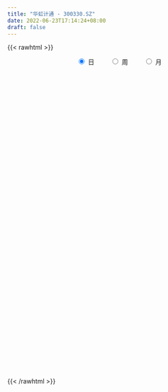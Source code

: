 ```yaml
---
title: "华虹计通 - 300330.SZ"
date: 2022-06-23T17:14:24+08:00
draft: false
---
```

{{< rawhtml >}}
    <div style="text-align: center">
        <label style="padding: 1rem;"><input style="margin-right: .5rem" type="radio" name="period" value="D" checked onclick="period_change(this)">日</label>
        <label style="padding: 1rem;"><input style="margin-right: .5rem" type="radio" name="period" value="W" onclick="period_change(this)">周</label>
        <label style="padding: 1rem;"><input style="margin-right: .5rem" type="radio" name="period" value="M" onclick="period_change(this)">月</label>
    </div>
    <div id="chart" style="height: 700px;"></div> 
    <script type="text/javascript">
        const D_v = [82688.16,50806.8,41486.01,48611.01,40038.0,49039.0,54841.26,43585.59,44531.36,38379.17,35184.06,39322.24,78560.57,62875.24,61639.27,56758.0,37445.0,33384.07,69289.39,51517.7,53813.0,58549.7,78116.0,84343.76,64963.2,225721.0,160875.32,96865.01,114157.5,80640.4,68684.96,41334.58,39990.23,52029.21,53729.21,59234.11,85866.54,42808.2,37245.46,47982.0,40303.0,39721.0,62816.46,45883.0,82126.24,90842.52,71768.5,49508.4,46370.0,34857.52,48269.0,30830.0,36952.0,32822.79,34464.5,31897.21,30919.24,51183.34,70528.64,59144.59,92926.71,60064.12,56922.41,44563.9,97502.18,207767.08,186375.57,164446.5,121493.8,127695.0,141872.28,139273.72,82073.17,66405.01,67123.43,64762.02,51947.0,64890.4,84848.5,125222.53,91954.0,71626.0,36428.74,69281.0,66833.0,52106.01,69042.5,133297.0,146038.93,111123.31,82033.4,70766.84,128098.78,104288.28,60427.0,78264.66,61912.84,64731.84,54127.4,58355.0,67413.6,47816.4,57423.0,37860.32,42978.42,50212.26,63527.2,40978.34,28784.94,34774.0,29780.0,42200.0,34866.42,26105.0,22331.0,24813.0,36812.1,26297.0,40007.31,24450.51,28267.0,25293.02,25086.4,27501.0,22308.2,19123.84,18707.24,18841.2,25899.64,28086.0,26695.23,19235.7,24058.0,23407.0,37865.05,23674.0,23053.0,25163.4,17474.0,31099.5,30236.8,24746.0,21263.0,16071.14,19716.42,22417.4,26114.38,43245.07,39174.0,37896.42,33662.42,29208.42,38040.44,35370.0,30547.0,21435.38,23283.4,27166.0,37304.71,26440.71,27261.0,18043.0,17430.0,19236.04,19616.0,17458.25,15222.6,17259.54,20204.0,16200.59,12054.09,18493.99,18711.6,21552.98,18240.0,24089.0,15795.0,17706.4,17461.0,21599.61,16882.0,12667.02,19597.83,24916.0,27909.0,27538.37,25302.37,25330.0,32652.0,26406.6,15962.0,15434.8,14564.0,14787.0,25162.0,18510.0,35946.7,24382.0,17207.01,13091.34,18219.0,20812.03,10426.0,8588.0,11590.0,15635.34,19374.0,20476.44,12892.0,13142.0,14984.0,12845.0,16746.38,26444.0,23922.6,20130.7,12703.07,36382.6,21297.0,15550.54,17722.54,11956.0,22091.0,15044.0,15088.59,13658.06,15961.0,13903.41,15441.05,15634.0,20921.41,18973.0,64879.0,122065.58,58582.94,35566.0,33032.0,25009.61,33792.01,21035.01,24648.1,22331.0,27020.37,22071.0,64233.52,50277.52,72611.03,98568.41,51197.4,54529.43,52293.0,38133.0,45004.43,46766.48,100389.0,72068.0,50183.0,39958.0,36683.85,49838.66,115839.65,188735.67,180578.52,200469.11,202186.22,145793.06,128952.41,99026.16,94808.62,72215.62,90823.41,62170.0,52029.02,52723.76,92438.0,64330.97,46571.0,58059.07,84470.97,73329.0,44703.94,66692.01,73026.02,49349.94,48605.99,40450.61,52245.97,39679.99,39225.0,37844.94,34007.94,54416.0,39345.51,57074.53,52291.0,37732.02,47469.0,34337.72,25527.22,27017.24,36682.5,31321.93,28056.62,28538.0,32005.55,31622.0,30162.51,38209.4,30689.49,33998.4,49967.0,31063.62,27194.97,32278.02,31471.0,27951.62,47036.0,27636.0,47369.13,46739.0,28130.97,35350.1,26039.49,34376.17,20172.0,19192.0,18670.03,28802.0,16023.0,18564.0,14174.0,14501.0,12363.0,12203.0,14012.0,12900.53,18432.0,10842.0,11884.0,11420.93,29432.0,18079.0,21338.78,14575.3,14888.0,8756.3,23042.5,17670.69,11528.0,11933.0,19911.07,21338.01,20163.0,32577.4,34391.07,20686.33,22815.17,18520.41,17780.03,20771.0,17974.8,19317.45,26381.8,61577.81,48622.3,48800.2,32670.2,34917.87,35079.0,27976.39,18648.0,20662.2,20128.0,18090.0,19802.0,22666.0,24109.0,26606.0,27178.01,22079.0,23398.0,27111.0,29314.6,19633.0,14900.17,20557.0,29090.0,18748.76,48330.73,32999.0,23354.0,31695.63,46745.22,24937.0,32092.0,26634.5,30760.0,49243.78,51898.0,71925.0,63418.0,44746.5,32879.0,44559.0,33142.21,54180.23,44956.0,338966.51,374394.94,443019.83,294454.22,277270.17,275890.93,187636.72,168540.92,178671.9,124762.0,167556.0,118338.75,117411.65,274887.95,185274.65,136492.9,289965.35,189829.09,150489.03,139207.0,103255.23,93227.0,104261.47,109714.26,142398.0,85064.0,151288.0,216647.1,199682.72,143621.75,141601.0,323675.25,207756.0,156518.01,98138.01,82865.01,89271.0,62409.0,106809.38,80511.37,84472.34,64395.88,52904.52,72653.49,44415.11,51262.0,33280.0,60342.13,46748.0,27892.0,52537.0,49031.34,44158.0,57972.0,48645.1,44986.32,92752.0,44668.9,31509.22,31748.0,30197.22,38938.0,50625.89,29249.0,117303.26,74365.04,38937.0,41896.0,44168.01,64400.02,57861.7,52887.0,39246.0,31821.14,43682.0,71098.0,57947.0,35672.0,77572.0,71316.02,43616.0,42198.1,42590.0,29438.4,26229.0,34575.0,39997.6,25836.4,23001.0,18384.94,33317.25,23745.21,26583.0]
const D_histogram = [0.0,-0.0089344729,-0.0102166443,-0.0206518881,-0.0311245846,-0.0205791681,-0.033741978,-0.0495105444,-0.0538475334,-0.0653474124,-0.0499525908,-0.0375391609,-0.0033088706,0.0255781693,0.0527344422,0.0587550122,0.0498022571,0.0324584974,0.0496194025,0.056123812,0.0593091071,0.0639409495,0.0875980389,0.1019565116,0.1758720873,0.2471033851,0.2293920055,0.2214327249,0.1658915822,0.106034867,0.0150986924,-0.0529324521,-0.0773931532,-0.0762769625,-0.0781596327,-0.0880268629,-0.1085625395,-0.1134012124,-0.0989547191,-0.073590605,-0.0629670911,-0.0498707311,-0.013461124,-0.0026077949,0.0254877105,0.0596684903,0.0402142251,0.0397630288,0.0071214245,-0.0274090157,-0.0376381927,-0.0415864427,-0.0323616988,-0.022310138,-0.0402961866,-0.0595047247,-0.0706788093,-0.0479904267,-0.0045195116,0.0082274943,0.0463409193,0.0650647501,0.0622094328,0.0554092656,0.0782755619,0.1592024327,0.2214994176,0.2358019895,0.231498921,0.1571580646,0.0067198634,-0.0380395027,-0.0383790748,-0.047786151,-0.0475964517,-0.0489512614,-0.0472624885,-0.0449232177,-0.0307092873,0.0157993901,-0.0009727153,-0.0469539016,-0.10617264,-0.100780833,-0.0811105776,-0.0526989707,-0.0099668994,0.0650506578,0.0885766005,0.1032823329,0.0859263627,0.0651431395,0.0967596347,0.0444695396,0.0066840377,-0.0130247788,-0.0222551542,-0.0658647318,-0.1024210799,-0.1177287551,-0.1760832901,-0.208818791,-0.1830996602,-0.1644310516,-0.1450418518,-0.1603483718,-0.124757854,-0.1143687919,-0.1155922196,-0.1282337754,-0.1298462613,-0.145225294,-0.1629903263,-0.1579737376,-0.1398573473,-0.1275628924,-0.1167185614,-0.1013420026,-0.0900815835,-0.0754042901,-0.0674792088,-0.0551134574,-0.0270852889,0.002332286,0.0215006307,0.0357438226,0.0377756086,0.0389808572,0.0139889563,0.0038497247,-0.0200699362,-0.0226093029,-0.0077342066,-0.0165295734,0.0030954487,0.0012073906,0.0120968159,0.0067839719,0.0068951447,-0.0196098591,-0.0198817543,-0.0291787431,-0.0231569656,-0.0154546938,0.0037813407,0.0247622744,0.0271734614,0.0030790958,-0.0370105646,-0.0511164833,-0.0787128143,-0.077400735,-0.0910469788,-0.0761316916,-0.0445611311,-0.0085720217,0.0276813008,0.0621366766,0.0973463642,0.0958615027,0.0757037964,0.0625954145,0.0538117314,0.0448856099,0.0285777098,0.012900043,0.0060679612,-0.0089154463,-0.0269258185,-0.0464661074,-0.0556242522,-0.0532009698,-0.0294845639,0.0146982037,0.0623393134,0.0954686494,0.1054226437,0.1217867041,0.121887763,0.1287431524,0.1398173993,0.1373205026,0.1331553294,0.1310502531,0.1370680104,0.1239366002,0.0902742836,0.0625332427,0.0666186667,0.053910232,0.041429883,0.0405013099,0.0384732366,0.0319455847,0.0311633602,0.0358667662,0.0430419744,0.0340614536,0.0268351551,0.0203878442,0.0057858255,-0.027853194,-0.0447939218,-0.0541073884,-0.0497323902,-0.0317883087,-0.0081221251,0.0064212733,0.0087260726,0.0025810685,-0.0002475638,0.0023421705,0.0081869356,0.0253194885,0.0396367103,0.0373085785,0.032242592,0.036501654,0.0175810653,0.0093344106,-0.0186144197,-0.0312393998,-0.0258685446,-0.0317770202,-0.0399057672,-0.0431654718,-0.043104093,-0.0363988617,-0.0194161648,-0.0051340557,0.0105474471,0.0058383201,0.0389982494,0.0959811163,0.1155502413,0.1071890663,0.1032137272,0.0936641975,0.0840988789,0.0735570623,0.0468337477,0.0304076195,0.0307999975,0.0142015254,0.0260818671,0.0066285201,0.0253382136,0.0503366251,0.0459426659,0.048140653,0.029356511,0.0168460859,0.011438033,0.0062718025,0.0264025581,0.042128211,0.0343889718,0.0148224236,-0.0188234449,-0.0652308739,-0.0257963141,0.0226760768,0.0742205189,0.1318391978,0.1529298911,0.1369078507,0.0892176561,0.0533312551,0.0004376726,-0.0469422007,-0.0557284575,-0.0722843851,-0.0958684352,-0.1281463476,-0.1377240295,-0.1297049611,-0.1388611117,-0.1196952855,-0.0784042742,-0.0762856004,-0.0750440474,-0.0691408873,-0.1261999832,-0.1332899879,-0.1122139295,-0.0743330119,-0.0417753806,-0.0135276157,0.0022725499,0.0145427641,0.0207332192,0.0406101757,0.044318489,0.0599333855,0.0456798703,0.0254738486,-0.0280943944,-0.0556670749,-0.080052021,-0.0901292002,-0.0694450341,-0.0431698045,-0.0216891458,-0.0266264312,-0.0388679917,-0.0498520062,-0.0574438625,-0.0598279692,-0.0612393271,-0.0490638897,-0.0282607655,-0.0177541592,-0.002086163,0.0134475982,0.0261377386,0.0261099148,0.0320925524,0.0312448394,0.0363000463,0.0115221665,-0.0147274622,-0.0143246965,-0.0252849633,-0.0567750599,-0.0789310389,-0.1041060472,-0.0945166152,-0.0506612441,-0.0277172783,-0.0190197635,-0.008177057,0.0040986355,0.0108760523,0.0240380105,0.0245025006,0.0207573279,0.0068645185,-0.0082087581,-0.0206603466,-0.0307688899,-0.0566777687,-0.0782390925,-0.0638580182,-0.0409589889,-0.0316970674,-0.0148033094,0.0079366067,0.0267488619,0.0433285532,0.056264674,0.0724924703,0.0840239225,0.1001120882,0.1224520061,0.1249240306,0.1355887587,0.1147825261,0.107626998,0.0976700885,0.0907239117,0.0826312725,0.0746941256,0.0613566839,0.0094558768,-0.0115860422,0.0018831373,-0.0173340017,-0.0202534982,-0.0504111632,-0.0595693042,-0.0657984978,-0.0658863115,-0.061331879,-0.0546049163,-0.0448299066,-0.0303638028,-0.0123701905,0.0056429817,0.0112240925,0.0284783508,0.0380398211,0.0262372565,-0.0028641979,-0.0125582382,-0.01274217,-0.0120320793,0.0007157464,0.0031079285,0.0301475633,0.0417934439,0.0513813619,0.0379998367,0.0497651568,0.046567548,0.0500073682,0.0502931594,0.0459197497,0.0630013566,0.0548390915,0.067533415,0.0414267333,0.0312032438,0.0135308992,-0.044290738,-0.0616038101,-0.1156583981,-0.1200833633,0.002192535,0.0538774345,0.1567642603,0.1915425243,0.2171098548,0.2427269512,0.2192540544,0.172125031,0.0899108968,0.0434178082,0.0344157983,0.0039953885,-0.0165660718,-0.002390915,0.0009100128,-0.0238397588,0.0347361499,0.0485771981,0.0386484278,-0.0157407114,-0.0836225241,-0.1217506754,-0.1638424617,-0.1624426153,-0.1156172529,-0.1139869883,-0.1047719055,-0.0457365377,-0.0088812236,0.0083312283,0.0282650369,0.0787894564,0.0512091849,-0.0208056232,-0.0702616879,-0.1028256602,-0.1477494672,-0.1664577929,-0.1456766448,-0.1570611592,-0.1378739407,-0.1550997264,-0.1696412575,-0.1953912982,-0.1880808211,-0.20084651,-0.1893306907,-0.1787222637,-0.1516005705,-0.1190339774,-0.0851286953,-0.0915346458,-0.0958590406,-0.1469350072,-0.171332911,-0.1569183887,-0.1823926378,-0.1647469137,-0.1346638384,-0.1108188833,-0.0759268585,-0.0344904361,0.0025725665,0.0394128636,0.1002577561,0.1216760355,0.1271931978,0.1342900865,0.1429753653,0.1595331695,0.1746883113,0.1469283789,0.1406155227,0.1330776549,0.1350746362,0.1592279215,0.1681976855,0.1642444397,0.1711694902,0.1745870441,0.1599128546,0.1368565889,0.104337911,0.0833096679,0.0672049792,0.0465810434,0.0413302734,0.0363235105,0.0252675941,0.0217911678,0.0206452862,0.0024660364,-0.0011913206]
const D_fast = [0.0,-0.0111680912,-0.0150044237,-0.0306026395,-0.0488564821,-0.0434558577,-0.0650541621,-0.0932003645,-0.1109992369,-0.138835969,-0.1359292951,-0.1329006554,-0.0994975827,-0.0642160006,-0.0238761172,-0.003166794,0.0003310152,-0.0088981202,0.0206676354,0.041202998,0.0592155699,0.0798326496,0.1253892488,0.1652368494,0.2831204469,0.416127591,0.4557642127,0.5031631134,0.4890948662,0.4557468677,0.3685853662,0.2873211087,0.2435121194,0.2255590694,0.204136491,0.1722625451,0.1245862336,0.0913972576,0.0811050712,0.088071534,0.0829532752,0.0835819524,0.1166262784,0.1268276589,0.1612950919,0.2103929942,0.2009922853,0.2104818462,0.179620598,0.1382379039,0.1185991788,0.1042543181,0.1053886372,0.1098626635,0.0818025683,0.047717849,0.0188740621,0.0295648381,0.0719058752,0.0867097547,0.1364084096,0.1713984279,0.1840954688,0.1911476179,0.2335828047,0.3543102837,0.471982123,0.5452351923,0.5988068541,0.5637555138,0.4149972784,0.3607280367,0.3507936959,0.3294400819,0.3177306683,0.3041380432,0.294011194,0.2851196603,0.2916562689,0.3421147939,0.3250995096,0.267379848,0.1816179496,0.1618145483,0.1612071592,0.1764440236,0.21668437,0.3079645916,0.3536346844,0.3941610001,0.3982866206,0.3937891823,0.4495955861,0.4084228758,0.3723083835,0.3493433723,0.3345492082,0.2744734477,0.2123118297,0.1675719656,0.0651966082,-0.0197435905,-0.0397993748,-0.0622385291,-0.0791097922,-0.1345034052,-0.1301023509,-0.1483054868,-0.1784269694,-0.223126969,-0.2572010203,-0.3088863765,-0.3673989903,-0.401875836,-0.4187237825,-0.4383200507,-0.45665536,-0.466614302,-0.4778742787,-0.4820480578,-0.4909927787,-0.4924053916,-0.4711485454,-0.441147899,-0.4166043966,-0.3934252491,-0.381949561,-0.370999098,-0.3924937598,-0.4016705603,-0.4306077053,-0.4387993977,-0.4258578531,-0.4387856132,-0.4183867289,-0.4199729394,-0.4060593101,-0.4096761611,-0.4078412021,-0.4392486707,-0.4444910045,-0.4610826791,-0.4608501429,-0.4570115446,-0.436830175,-0.4096586726,-0.4004541203,-0.4237787119,-0.4731210134,-0.5000060529,-0.5472805875,-0.565318692,-0.6017266805,-0.6058443162,-0.5854140385,-0.5515679345,-0.5083942868,-0.4584047419,-0.3988584632,-0.376377949,-0.3776097062,-0.3750692345,-0.3703999847,-0.3681047037,-0.3772681764,-0.3897208325,-0.3950359239,-0.412248193,-0.4369900199,-0.4681468356,-0.4912110434,-0.5020880036,-0.4857427386,-0.4378854201,-0.374659482,-0.3176629837,-0.2813533285,-0.234542592,-0.2039695924,-0.1649284149,-0.1188998182,-0.0870665892,-0.0579429301,-0.027285443,0.0129993168,0.0308520567,0.019758311,0.0076505807,0.0283906714,0.0291597947,0.0270369164,0.0362336709,0.0438239067,0.045282651,0.0522912665,0.065961364,0.0838970659,0.0834319085,0.0829143987,0.0815640489,0.0684084866,0.0278061686,-0.0003330397,-0.0231733534,-0.0312314527,-0.0212344484,0.0004012039,0.0165499206,0.0210362381,0.0155365011,0.0126459779,0.0158212548,0.0237127538,0.0471751788,0.0714015782,0.0784005911,0.0813952525,0.094779728,0.0802544056,0.0743413535,0.0417389184,0.0213040884,0.0202078074,0.0063550767,-0.0117501121,-0.0258011846,-0.0365158291,-0.0389103132,-0.0267816576,-0.0137830623,0.0045353022,0.0012857553,0.0441952469,0.1251733929,0.1736300782,0.1920661698,0.2138942625,0.2277607822,0.2392201833,0.2470676323,0.2320527546,0.2232285313,0.2313209087,0.2182728179,0.2366736264,0.2188774093,0.2439216563,0.2815042241,0.2885959313,0.3028290816,0.2913840674,0.2830851638,0.2805366192,0.2769383393,0.3036697344,0.3299274401,0.3307854438,0.3149245015,0.2765727718,0.2138576243,0.2468431056,0.3009845157,0.3710840876,0.4616625659,0.520985732,0.5391906543,0.5138048737,0.4912512864,0.4384671222,0.3793516986,0.3566333275,0.3220063036,0.2744551447,0.2101406454,0.1661319562,0.1417247842,0.0978533557,0.0870953606,0.1087853034,0.091832577,0.0743131181,0.0629310564,-0.0256780353,-0.0660905369,-0.0730679609,-0.0537702964,-0.0316565102,-0.0067906492,0.0095776539,0.0254835592,0.036857319,0.0668868195,0.081674755,0.1122729979,0.1094394503,0.0956018908,0.0350100491,-0.0064794001,-0.0508773514,-0.0834868307,-0.0801639232,-0.0646811447,-0.0486227724,-0.0602166657,-0.082175224,-0.1056222401,-0.127575062,-0.144916161,-0.1616373507,-0.1617278857,-0.1479899528,-0.1419218863,-0.1267754309,-0.1078797701,-0.0886551952,-0.0821555402,-0.0681497645,-0.0611862677,-0.0470560492,-0.0689533874,-0.0988848816,-0.1020632901,-0.1193447977,-0.1650286592,-0.2069173979,-0.258118918,-0.2721586398,-0.2409685798,-0.2249539336,-0.2210113597,-0.2122129174,-0.198912566,-0.1894161362,-0.1702446753,-0.1636545602,-0.1622104008,-0.1743870806,-0.1915125467,-0.2091292219,-0.2269299877,-0.2670083086,-0.3081294055,-0.3097128358,-0.2970535537,-0.295715899,-0.2825229684,-0.2577989007,-0.2322994299,-0.2048876004,-0.1778853111,-0.1435343972,-0.1109969643,-0.0698807766,-0.0169278572,0.0167751749,0.0613370927,0.0692264916,0.0889777131,0.1034383257,0.1191731268,0.1317383057,0.1424746903,0.1444764196,0.0949395816,0.0710011521,0.0849411158,0.0613904764,0.0534076054,0.0106471496,-0.0134033174,-0.0360821355,-0.0526415271,-0.0634200644,-0.0703443307,-0.0717767977,-0.0649016445,-0.0500005799,-0.0305766622,-0.0221895283,0.0021843177,0.0212557433,0.0160124928,-0.0138050111,-0.0266386109,-0.0300080853,-0.0323060144,-0.0193792521,-0.0162100879,0.0183664378,0.0404606794,0.0628939379,0.0590123718,0.0832189811,0.0916632593,0.1076049215,0.1204640025,0.1275705304,0.1604024763,0.1659499841,0.1955276613,0.179777663,0.1773549844,0.1630653646,0.0941710429,0.0614570184,-0.0215121692,-0.0559579752,0.0668660569,0.1320203149,0.2740982059,0.356762101,0.4366068951,0.5229057293,0.5542463461,0.5501485804,0.4904121705,0.4547735339,0.4543754736,0.424953911,0.4002509327,0.4138283608,0.4173567917,0.3866470805,0.4539070266,0.4798923744,0.479625711,0.4213013939,0.3325139502,0.2639481301,0.1808957283,0.1416849209,0.1596059701,0.1327394876,0.1157615941,0.1633628274,0.1979978356,0.2172930945,0.2442931624,0.314514946,0.2997369708,0.2225207569,0.1554992701,0.0972288829,0.015367709,-0.044955065,-0.060593078,-0.1112428822,-0.1265241489,-0.1825248662,-0.2394767117,-0.3140745769,-0.3537843051,-0.4167616215,-0.4525784748,-0.4866506137,-0.4974290632,-0.4946209644,-0.4819978561,-0.5112874681,-0.5395766231,-0.6273863414,-0.694617473,-0.7194325479,-0.7905049565,-0.8140459608,-0.817628845,-0.8214886108,-0.8055783006,-0.7727644872,-0.735058343,-0.6883648301,-0.6024554985,-0.5506182103,-0.5133027484,-0.4726333382,-0.428204218,-0.3717631214,-0.3129359019,-0.3039637395,-0.275122715,-0.2493911692,-0.2136255287,-0.1496652631,-0.0986460777,-0.0615382135,-0.0118207905,0.0352435243,0.0605475485,0.0717054301,0.0652712299,0.0650704038,0.0657669599,0.0567882849,0.0618700833,0.065944198,0.0612051801,0.0631765458,0.0671919857,0.049629245,0.0456740579]
const D_slow = [0.0,-0.0022336182,-0.0047877793,-0.0099507513,-0.0177318975,-0.0228766895,-0.031312184,-0.0436898201,-0.0571517035,-0.0734885566,-0.0859767043,-0.0953614945,-0.0961887122,-0.0897941698,-0.0766105593,-0.0619218063,-0.049471242,-0.0413566176,-0.028951767,-0.014920814,-0.0000935372,0.0158917001,0.0377912099,0.0632803378,0.1072483596,0.1690242059,0.2263722072,0.2817303885,0.323203284,0.3497120008,0.3534866738,0.3402535608,0.3209052725,0.3018360319,0.2822961237,0.260289408,0.2331487731,0.20479847,0.1800597903,0.161662139,0.1459203662,0.1334526835,0.1300874025,0.1294354537,0.1358073814,0.1507245039,0.1607780602,0.1707188174,0.1724991735,0.1656469196,0.1562373714,0.1458407608,0.1377503361,0.1321728016,0.1220987549,0.1072225737,0.0895528714,0.0775552647,0.0764253868,0.0784822604,0.0900674902,0.1063336778,0.121886036,0.1357383524,0.1553072428,0.195107851,0.2504827054,0.3094332028,0.367307933,0.4065974492,0.408277415,0.3987675394,0.3891727707,0.3772262329,0.36532712,0.3530893046,0.3412736825,0.3300428781,0.3223655562,0.3263154038,0.3260722249,0.3143337495,0.2877905895,0.2625953813,0.2423177369,0.2291429942,0.2266512694,0.2429139338,0.2650580839,0.2908786672,0.3123602578,0.3286460427,0.3528359514,0.3639533363,0.3656243457,0.362368151,0.3568043625,0.3403381795,0.3147329096,0.2853007208,0.2412798983,0.1890752005,0.1433002854,0.1021925225,0.0659320596,0.0258449666,-0.0053444969,-0.0339366948,-0.0628347498,-0.0948931936,-0.1273547589,-0.1636610824,-0.204408664,-0.2439020984,-0.2788664352,-0.3107571583,-0.3399367987,-0.3652722993,-0.3877926952,-0.4066437677,-0.4235135699,-0.4372919343,-0.4440632565,-0.443480185,-0.4381050273,-0.4291690717,-0.4197251695,-0.4099799552,-0.4064827162,-0.405520285,-0.410537769,-0.4161900948,-0.4181236464,-0.4222560398,-0.4214821776,-0.42118033,-0.418156126,-0.416460133,-0.4147363468,-0.4196388116,-0.4246092502,-0.431903936,-0.4376931774,-0.4415568508,-0.4406115156,-0.434420947,-0.4276275817,-0.4268578077,-0.4361104489,-0.4488895697,-0.4685677732,-0.487917957,-0.5106797017,-0.5297126246,-0.5408529074,-0.5429959128,-0.5360755876,-0.5205414185,-0.4962048274,-0.4722394517,-0.4533135026,-0.437664649,-0.4242117161,-0.4129903136,-0.4058458862,-0.4026208755,-0.4011038852,-0.4033327467,-0.4100642014,-0.4216807282,-0.4355867912,-0.4488870337,-0.4562581747,-0.4525836238,-0.4369987954,-0.4131316331,-0.3867759722,-0.3563292961,-0.3258573554,-0.2936715673,-0.2587172175,-0.2243870918,-0.1910982595,-0.1583356962,-0.1240686936,-0.0930845435,-0.0705159726,-0.054882662,-0.0382279953,-0.0247504373,-0.0143929665,-0.0042676391,0.0053506701,0.0133370663,0.0211279063,0.0300945979,0.0408550915,0.0493704549,0.0560792436,0.0611762047,0.0626226611,0.0556593626,0.0444608821,0.030934035,0.0185009375,0.0105538603,0.008523329,0.0101286473,0.0123101655,0.0129554326,0.0128935417,0.0134790843,0.0155258182,0.0218556903,0.0317648679,0.0410920125,0.0491526605,0.058278074,0.0626733403,0.065006943,0.0603533381,0.0525434881,0.046076352,0.0381320969,0.0281556551,0.0173642872,0.0065882639,-0.0025114515,-0.0073654927,-0.0086490066,-0.0060121449,-0.0045525648,0.0051969975,0.0291922766,0.0580798369,0.0848771035,0.1106805353,0.1340965847,0.1551213044,0.17351057,0.1852190069,0.1928209118,0.2005209112,0.2040712925,0.2105917593,0.2122488893,0.2185834427,0.231167599,0.2426532654,0.2546884287,0.2620275564,0.2662390779,0.2690985862,0.2706665368,0.2772671763,0.2877992291,0.296396472,0.3001020779,0.2953962167,0.2790884982,0.2726394197,0.2783084389,0.2968635686,0.3298233681,0.3680558409,0.4022828036,0.4245872176,0.4379200314,0.4380294495,0.4262938993,0.412361785,0.3942906887,0.3703235799,0.338286993,0.3038559856,0.2714297454,0.2367144674,0.2067906461,0.1871895775,0.1681181774,0.1493571656,0.1320719437,0.1005219479,0.067199451,0.0391459686,0.0205627156,0.0101188704,0.0067369665,0.007305104,0.010940795,0.0161240998,0.0262766438,0.037356266,0.0523396124,0.06375958,0.0701280421,0.0631044435,0.0491876748,0.0291746695,0.0066423695,-0.010718889,-0.0215113402,-0.0269336266,-0.0335902344,-0.0433072323,-0.0557702339,-0.0701311995,-0.0850881918,-0.1003980236,-0.112663996,-0.1197291874,-0.1241677272,-0.1246892679,-0.1213273684,-0.1147929337,-0.108265455,-0.1002423169,-0.0924311071,-0.0833560955,-0.0804755539,-0.0841574194,-0.0877385935,-0.0940598344,-0.1082535993,-0.1279863591,-0.1540128709,-0.1776420247,-0.1903073357,-0.1972366553,-0.2019915962,-0.2040358604,-0.2030112015,-0.2002921885,-0.1942826858,-0.1881570607,-0.1829677287,-0.1812515991,-0.1833037886,-0.1884688753,-0.1961610977,-0.2103305399,-0.229890313,-0.2458548176,-0.2560945648,-0.2640188316,-0.267719659,-0.2657355073,-0.2590482918,-0.2482161536,-0.2341499851,-0.2160268675,-0.1950208868,-0.1699928648,-0.1393798633,-0.1081488556,-0.074251666,-0.0455560345,-0.0186492849,0.0057682372,0.0284492151,0.0491070332,0.0677805646,0.0831197356,0.0854837048,0.0825871943,0.0830579786,0.0787244782,0.0736611036,0.0610583128,0.0461659868,0.0297163623,0.0132447844,-0.0020881853,-0.0157394144,-0.0269468911,-0.0345378418,-0.0376303894,-0.0362196439,-0.0334136208,-0.0262940331,-0.0167840778,-0.0102247637,-0.0109408132,-0.0140803727,-0.0172659153,-0.0202739351,-0.0200949985,-0.0193180164,-0.0117811255,-0.0013327646,0.0115125759,0.0210125351,0.0334538243,0.0450957113,0.0575975534,0.0701708432,0.0816507806,0.0974011198,0.1111108926,0.1279942464,0.1383509297,0.1461517407,0.1495344654,0.1384617809,0.1230608284,0.0941462289,0.0641253881,0.0646735218,0.0781428805,0.1173339455,0.1652195766,0.2194970403,0.2801787781,0.3349922917,0.3780235495,0.4005012737,0.4113557257,0.4199596753,0.4209585224,0.4168170045,0.4162192757,0.4164467789,0.4104868392,0.4191708767,0.4313151762,0.4409772832,0.4370421053,0.4161364743,0.3856988055,0.34473819,0.3041275362,0.275223223,0.2467264759,0.2205334995,0.2090993651,0.2068790592,0.2089618663,0.2160281255,0.2357254896,0.2485277858,0.24332638,0.2257609581,0.200054543,0.1631171762,0.121502728,0.0850835668,0.045818277,0.0113497918,-0.0274251398,-0.0698354542,-0.1186832787,-0.165703484,-0.2159151115,-0.2632477842,-0.3079283501,-0.3458284927,-0.375586987,-0.3968691609,-0.4197528223,-0.4437175825,-0.4804513343,-0.523284562,-0.5625141592,-0.6081123186,-0.6492990471,-0.6829650067,-0.7106697275,-0.7296514421,-0.7382740511,-0.7376309095,-0.7277776936,-0.7027132546,-0.6722942457,-0.6404959463,-0.6069234247,-0.5711795833,-0.5312962909,-0.4876242131,-0.4508921184,-0.4157382377,-0.382468824,-0.348700165,-0.3088931846,-0.2668437632,-0.2257826533,-0.1829902807,-0.1393435197,-0.0993653061,-0.0651511588,-0.0390666811,-0.0182392641,-0.0014380193,0.0102072415,0.0205398099,0.0296206875,0.035937586,0.041385378,0.0465466995,0.0471632086,0.0468653785]
const D_data = [['2020-06-02', 10.35, 10.36, 10.25, 10.6],['2020-06-03', 10.4, 10.22, 10.15, 10.46],['2020-06-04', 10.27, 10.28, 10.15, 10.43],['2020-06-05', 10.24, 10.12, 10.05, 10.4],['2020-06-08', 10.22, 10.04, 10.03, 10.35],['2020-06-09', 10.01, 10.28, 9.9, 10.29],['2020-06-10', 10.21, 9.95, 9.92, 10.31],['2020-06-11', 9.99, 9.8, 9.77, 10.09],['2020-06-12', 9.65, 9.84, 9.56, 9.87],['2020-06-15', 9.79, 9.65, 9.62, 9.94],['2020-06-16', 9.75, 9.94, 9.7, 9.94],['2020-06-17', 9.88, 9.93, 9.85, 10.12],['2020-06-18', 9.91, 10.3, 9.81, 10.44],['2020-06-19', 10.35, 10.4, 10.21, 10.58],['2020-06-22', 10.45, 10.55, 10.33, 10.71],['2020-06-23', 10.52, 10.41, 10.32, 10.64],['2020-06-24', 10.43, 10.25, 10.18, 10.46],['2020-06-29', 10.24, 10.1, 10.0, 10.28],['2020-06-30', 10.14, 10.56, 10.06, 10.58],['2020-07-01', 10.58, 10.53, 10.3, 10.68],['2020-07-02', 10.51, 10.56, 10.4, 10.66],['2020-07-03', 10.61, 10.65, 10.45, 10.73],['2020-07-06', 10.66, 11.03, 10.62, 11.09],['2020-07-07', 11.06, 11.1, 10.92, 11.39],['2020-07-08', 11.02, 12.21, 11.02, 12.21],['2020-07-09', 12.79, 12.76, 12.35, 13.1],['2020-07-10', 12.7, 12.01, 12.01, 12.7],['2020-07-13', 12.03, 12.28, 11.84, 12.28],['2020-07-14', 12.15, 11.71, 11.5, 12.19],['2020-07-15', 11.76, 11.5, 11.41, 11.96],['2020-07-16', 11.49, 10.8, 10.71, 11.57],['2020-07-17', 10.85, 10.69, 10.62, 10.96],['2020-07-20', 10.78, 10.98, 10.68, 11.01],['2020-07-21', 11.05, 11.22, 10.99, 11.24],['2020-07-22', 11.09, 11.16, 11.06, 11.35],['2020-07-23', 11.16, 11.0, 10.65, 11.16],['2020-07-24', 10.97, 10.74, 10.73, 11.57],['2020-07-27', 10.7, 10.81, 10.56, 11.08],['2020-07-28', 10.93, 11.02, 10.8, 11.05],['2020-07-29', 10.98, 11.22, 10.85, 11.26],['2020-07-30', 11.21, 11.1, 11.06, 11.3],['2020-07-31', 11.08, 11.17, 11.06, 11.33],['2020-08-03', 11.2, 11.59, 11.2, 11.61],['2020-08-04', 11.66, 11.41, 11.34, 11.66],['2020-08-05', 11.72, 11.76, 11.34, 11.88],['2020-08-06', 11.74, 12.06, 11.66, 12.11],['2020-08-07', 12.02, 11.49, 11.32, 12.02],['2020-08-10', 11.46, 11.73, 11.41, 12.08],['2020-08-11', 11.82, 11.28, 11.28, 11.82],['2020-08-12', 11.31, 11.09, 10.87, 11.41],['2020-08-13', 11.14, 11.27, 11.11, 11.74],['2020-08-14', 11.3, 11.3, 11.03, 11.37],['2020-08-17', 11.3, 11.47, 11.24, 11.57],['2020-08-18', 11.48, 11.53, 11.39, 11.59],['2020-08-19', 11.53, 11.15, 11.15, 11.54],['2020-08-20', 11.12, 11.01, 10.98, 11.18],['2020-08-21', 11.02, 10.99, 10.89, 11.27],['2020-08-24', 11.03, 11.41, 10.87, 11.48],['2020-08-25', 11.42, 11.84, 11.31, 11.84],['2020-08-26', 11.81, 11.62, 11.5, 12.02],['2020-08-27', 11.72, 12.11, 11.7, 12.23],['2020-08-28', 12.05, 12.08, 11.85, 12.12],['2020-08-31', 12.1, 11.92, 11.89, 12.25],['2020-09-01', 11.9, 11.91, 11.7, 12.02],['2020-09-02', 12.07, 12.4, 12.02, 12.73],['2020-09-03', 12.4, 13.53, 12.21, 14.09],['2020-09-04', 13.03, 13.87, 12.82, 14.06],['2020-09-07', 13.61, 13.7, 13.38, 14.22],['2020-09-08', 13.56, 13.73, 13.21, 13.74],['2020-09-09', 13.42, 12.85, 12.85, 13.61],['2020-09-10', 12.76, 11.41, 11.27, 12.83],['2020-09-11', 11.25, 12.25, 11.25, 12.7],['2020-09-14', 12.48, 12.71, 12.33, 12.78],['2020-09-15', 12.79, 12.59, 12.48, 12.96],['2020-09-16', 12.62, 12.7, 12.43, 12.83],['2020-09-17', 12.57, 12.69, 12.41, 12.88],['2020-09-18', 12.65, 12.74, 12.45, 12.83],['2020-09-21', 12.74, 12.77, 12.61, 13.31],['2020-09-22', 12.56, 12.98, 12.45, 13.27],['2020-09-23', 13.05, 13.59, 12.82, 13.67],['2020-09-24', 13.35, 12.93, 12.81, 13.6],['2020-09-25', 13.0, 12.42, 12.18, 13.04],['2020-09-28', 12.5, 11.95, 11.95, 12.65],['2020-09-29', 12.13, 12.57, 11.98, 12.7],['2020-09-30', 12.58, 12.78, 12.5, 13.16],['2020-10-09', 12.93, 13.0, 12.81, 13.09],['2020-10-12', 13.13, 13.38, 13.0, 13.4],['2020-10-13', 13.44, 14.16, 13.44, 14.25],['2020-10-14', 13.95, 13.88, 13.71, 14.62],['2020-10-15', 13.92, 13.99, 13.52, 14.48],['2020-10-16', 13.86, 13.7, 13.42, 13.94],['2020-10-19', 13.71, 13.66, 13.55, 14.18],['2020-10-20', 13.79, 14.46, 13.62, 14.62],['2020-10-21', 14.43, 13.46, 13.44, 14.43],['2020-10-22', 13.48, 13.47, 13.31, 13.68],['2020-10-23', 13.49, 13.59, 13.34, 14.09],['2020-10-26', 13.5, 13.68, 13.44, 13.89],['2020-10-27', 13.55, 13.12, 13.05, 13.71],['2020-10-28', 13.12, 12.97, 12.72, 13.29],['2020-10-29', 12.77, 13.05, 12.6, 13.13],['2020-10-30', 12.99, 12.23, 12.19, 13.07],['2020-11-02', 12.27, 12.18, 12.04, 12.56],['2020-11-03', 12.19, 12.76, 12.11, 12.76],['2020-11-04', 12.67, 12.67, 12.56, 12.88],['2020-11-05', 12.86, 12.67, 12.44, 12.89],['2020-11-06', 12.65, 12.13, 12.07, 12.76],['2020-11-09', 12.3, 12.71, 12.18, 12.92],['2020-11-10', 12.81, 12.42, 12.32, 12.85],['2020-11-11', 12.4, 12.2, 12.13, 12.54],['2020-11-12', 12.26, 11.91, 11.85, 12.35],['2020-11-13', 11.86, 11.89, 11.72, 12.09],['2020-11-16', 11.89, 11.54, 11.48, 12.03],['2020-11-17', 11.57, 11.27, 11.05, 11.6],['2020-11-18', 11.22, 11.36, 11.12, 11.51],['2020-11-19', 11.37, 11.43, 11.22, 11.48],['2020-11-20', 11.47, 11.29, 11.19, 11.47],['2020-11-23', 11.28, 11.19, 10.98, 11.3],['2020-11-24', 11.18, 11.18, 11.11, 11.33],['2020-11-25', 11.28, 11.07, 11.07, 11.51],['2020-11-26', 11.13, 11.06, 10.95, 11.24],['2020-11-27', 11.1, 10.92, 10.83, 11.13],['2020-11-30', 10.92, 10.92, 10.79, 11.13],['2020-12-01', 10.99, 11.13, 10.92, 11.16],['2020-12-02', 11.13, 11.23, 11.07, 11.25],['2020-12-03', 11.24, 11.18, 11.11, 11.33],['2020-12-04', 11.15, 11.17, 11.12, 11.27],['2020-12-07', 11.24, 11.03, 11.01, 11.24],['2020-12-08', 11.03, 11.0, 10.93, 11.1],['2020-12-09', 11.0, 10.57, 10.57, 11.11],['2020-12-10', 10.57, 10.61, 10.46, 10.77],['2020-12-11', 10.57, 10.28, 10.14, 10.69],['2020-12-14', 10.27, 10.4, 10.08, 10.48],['2020-12-15', 10.45, 10.58, 10.33, 10.64],['2020-12-16', 10.58, 10.23, 10.16, 10.58],['2020-12-17', 10.18, 10.55, 9.92, 10.55],['2020-12-18', 10.5, 10.27, 10.26, 10.72],['2020-12-21', 10.26, 10.4, 10.2, 10.55],['2020-12-22', 10.4, 10.16, 10.1, 10.4],['2020-12-23', 10.1, 10.16, 10.1, 10.34],['2020-12-24', 10.11, 9.69, 9.68, 10.12],['2020-12-25', 9.69, 9.87, 9.62, 10.15],['2020-12-28', 9.95, 9.65, 9.6, 9.95],['2020-12-29', 9.66, 9.75, 9.63, 9.88],['2020-12-30', 9.73, 9.73, 9.61, 9.79],['2020-12-31', 9.74, 9.88, 9.74, 9.95],['2021-01-04', 9.83, 9.96, 9.79, 9.99],['2021-01-05', 9.96, 9.75, 9.66, 10.0],['2021-01-06', 9.8, 9.31, 9.19, 9.81],['2021-01-07', 9.25, 8.86, 8.81, 9.32],['2021-01-08', 9.0, 8.94, 8.69, 9.24],['2021-01-11', 8.84, 8.54, 8.5, 9.03],['2021-01-12', 8.54, 8.7, 8.48, 8.92],['2021-01-13', 8.64, 8.34, 8.28, 8.64],['2021-01-14', 8.34, 8.56, 8.23, 8.65],['2021-01-15', 8.6, 8.77, 8.52, 9.0],['2021-01-18', 8.72, 8.91, 8.69, 9.0],['2021-01-19', 8.84, 9.04, 8.8, 9.13],['2021-01-20', 8.96, 9.17, 8.96, 9.21],['2021-01-21', 9.03, 9.36, 9.02, 9.49],['2021-01-22', 9.36, 9.0, 8.97, 9.37],['2021-01-25', 9.1, 8.71, 8.49, 9.1],['2021-01-26', 8.71, 8.7, 8.57, 8.88],['2021-01-27', 8.61, 8.68, 8.6, 8.81],['2021-01-28', 8.67, 8.61, 8.51, 8.87],['2021-01-29', 8.61, 8.42, 8.25, 8.66],['2021-02-01', 8.33, 8.3, 8.15, 8.55],['2021-02-02', 8.24, 8.3, 8.18, 8.39],['2021-02-03', 8.3, 8.08, 8.01, 8.3],['2021-02-04', 8.06, 7.88, 7.65, 8.07],['2021-02-05', 7.75, 7.67, 7.65, 8.08],['2021-02-08', 7.7, 7.62, 7.53, 7.79],['2021-02-09', 7.7, 7.64, 7.6, 7.78],['2021-02-10', 7.68, 7.88, 7.58, 7.93],['2021-02-18', 8.0, 8.25, 7.93, 8.32],['2021-02-19', 8.26, 8.51, 8.19, 8.51],['2021-02-22', 8.49, 8.55, 8.49, 8.76],['2021-02-23', 8.57, 8.4, 8.35, 8.63],['2021-02-24', 8.49, 8.59, 8.4, 8.66],['2021-02-25', 8.59, 8.48, 8.4, 8.73],['2021-02-26', 8.33, 8.64, 8.33, 8.73],['2021-03-01', 8.65, 8.81, 8.65, 8.88],['2021-03-02', 8.82, 8.74, 8.63, 8.88],['2021-03-03', 8.69, 8.78, 8.6, 8.84],['2021-03-04', 8.63, 8.87, 8.63, 8.98],['2021-03-05', 8.78, 9.07, 8.78, 9.14],['2021-03-08', 9.07, 8.9, 8.88, 9.24],['2021-03-09', 8.84, 8.59, 8.49, 9.0],['2021-03-10', 8.9, 8.55, 8.39, 8.91],['2021-03-11', 8.41, 8.93, 8.29, 8.98],['2021-03-12', 8.94, 8.74, 8.62, 8.94],['2021-03-15', 8.67, 8.71, 8.57, 8.74],['2021-03-16', 8.72, 8.85, 8.69, 8.86],['2021-03-17', 8.8, 8.86, 8.77, 8.91],['2021-03-18', 8.76, 8.81, 8.71, 8.84],['2021-03-19', 8.81, 8.89, 8.69, 9.05],['2021-03-22', 8.8, 9.0, 8.79, 9.0],['2021-03-23', 8.98, 9.1, 8.92, 9.16],['2021-03-24', 9.05, 8.93, 8.85, 9.1],['2021-03-25', 8.88, 8.94, 8.79, 9.08],['2021-03-26', 8.85, 8.94, 8.85, 8.99],['2021-03-29', 8.89, 8.8, 8.74, 8.99],['2021-03-30', 8.8, 8.43, 8.43, 8.84],['2021-03-31', 8.35, 8.48, 8.35, 8.52],['2021-04-01', 8.55, 8.47, 8.35, 8.55],['2021-04-02', 8.5, 8.59, 8.42, 8.62],['2021-04-06', 8.62, 8.79, 8.54, 8.8],['2021-04-07', 8.75, 8.96, 8.75, 8.97],['2021-04-08', 8.95, 8.95, 8.85, 9.1],['2021-04-09', 8.93, 8.85, 8.77, 9.0],['2021-04-12', 8.9, 8.74, 8.66, 8.9],['2021-04-13', 8.77, 8.76, 8.68, 8.86],['2021-04-14', 8.73, 8.83, 8.62, 8.86],['2021-04-15', 8.83, 8.9, 8.81, 8.97],['2021-04-16', 8.89, 9.12, 8.85, 9.13],['2021-04-19', 9.14, 9.2, 9.11, 9.28],['2021-04-20', 9.22, 9.06, 9.02, 9.27],['2021-04-21', 9.0, 9.04, 8.98, 9.15],['2021-04-22', 9.2, 9.19, 9.05, 9.35],['2021-04-23', 9.2, 8.89, 8.85, 9.25],['2021-04-26', 8.88, 8.97, 8.72, 9.01],['2021-04-27', 8.88, 8.63, 8.58, 8.92],['2021-04-28', 8.63, 8.7, 8.55, 8.7],['2021-04-29', 8.7, 8.89, 8.6, 8.97],['2021-04-30', 8.94, 8.73, 8.62, 8.95],['2021-05-06', 8.77, 8.64, 8.6, 8.82],['2021-05-07', 8.62, 8.64, 8.51, 8.7],['2021-05-10', 8.66, 8.64, 8.5, 8.66],['2021-05-11', 8.55, 8.71, 8.52, 8.76],['2021-05-12', 8.69, 8.88, 8.62, 8.88],['2021-05-13', 8.83, 8.92, 8.78, 8.98],['2021-05-14', 8.86, 9.02, 8.86, 9.02],['2021-05-17', 8.99, 8.8, 8.72, 9.0],['2021-05-18', 8.81, 9.37, 8.67, 9.42],['2021-05-19', 9.33, 9.97, 9.21, 10.1],['2021-05-20', 9.81, 9.8, 9.76, 10.09],['2021-05-21', 9.9, 9.58, 9.54, 9.9],['2021-05-24', 9.57, 9.7, 9.41, 9.85],['2021-05-25', 9.61, 9.69, 9.48, 9.73],['2021-05-26', 9.7, 9.73, 9.61, 9.95],['2021-05-27', 9.79, 9.75, 9.65, 9.84],['2021-05-28', 9.7, 9.52, 9.47, 9.74],['2021-05-31', 9.48, 9.59, 9.44, 9.68],['2021-06-01', 9.52, 9.81, 9.52, 9.9],['2021-06-02', 9.8, 9.6, 9.54, 9.82],['2021-06-03', 9.61, 9.99, 9.51, 10.24],['2021-06-04', 9.87, 9.62, 9.6, 10.12],['2021-06-07', 9.55, 10.14, 9.54, 10.47],['2021-06-08', 10.11, 10.4, 10.02, 10.55],['2021-06-09', 10.29, 10.16, 10.11, 10.45],['2021-06-10', 10.19, 10.31, 10.19, 10.45],['2021-06-11', 10.31, 10.07, 9.99, 10.4],['2021-06-15', 9.95, 10.12, 9.91, 10.25],['2021-06-16', 10.2, 10.21, 10.08, 10.46],['2021-06-17', 10.19, 10.23, 9.94, 10.35],['2021-06-18', 10.27, 10.64, 10.18, 10.96],['2021-06-21', 10.54, 10.75, 10.41, 10.84],['2021-06-22', 10.68, 10.55, 10.46, 10.8],['2021-06-23', 10.51, 10.39, 10.23, 10.51],['2021-06-24', 10.32, 10.11, 10.05, 10.37],['2021-06-25', 10.15, 9.74, 9.65, 10.15],['2021-06-28', 9.68, 10.8, 9.66, 10.99],['2021-06-29', 10.77, 11.19, 10.6, 12.4],['2021-06-30', 11.46, 11.58, 11.22, 11.8],['2021-07-01', 11.51, 12.08, 11.38, 12.88],['2021-07-02', 11.73, 12.0, 11.67, 12.68],['2021-07-05', 12.17, 11.72, 11.54, 12.35],['2021-07-06', 11.7, 11.3, 11.12, 11.7],['2021-07-07', 11.25, 11.34, 10.94, 11.39],['2021-07-08', 11.26, 10.97, 10.83, 11.27],['2021-07-09', 10.92, 10.81, 10.6, 11.05],['2021-07-12', 10.88, 11.16, 10.7, 11.23],['2021-07-13', 11.08, 11.0, 10.85, 11.19],['2021-07-14', 10.92, 10.79, 10.72, 11.09],['2021-07-15', 10.75, 10.49, 10.3, 10.79],['2021-07-16', 10.72, 10.6, 10.6, 11.4],['2021-07-19', 10.39, 10.75, 10.21, 10.86],['2021-07-20', 10.58, 10.46, 10.3, 10.58],['2021-07-21', 10.46, 10.77, 10.42, 10.86],['2021-07-22', 10.73, 11.16, 10.73, 11.23],['2021-07-23', 11.13, 10.75, 10.73, 11.35],['2021-07-26', 10.71, 10.71, 10.47, 10.97],['2021-07-27', 10.77, 10.75, 10.52, 11.07],['2021-07-28', 10.62, 9.76, 9.71, 10.71],['2021-07-29', 9.8, 10.12, 9.8, 10.25],['2021-07-30', 10.09, 10.42, 10.09, 10.58],['2021-08-02', 10.49, 10.72, 10.31, 10.76],['2021-08-03', 10.64, 10.8, 10.64, 11.09],['2021-08-04', 10.71, 10.89, 10.65, 11.04],['2021-08-05', 11.0, 10.85, 10.69, 11.01],['2021-08-06', 10.87, 10.89, 10.72, 11.03],['2021-08-09', 10.9, 10.88, 10.72, 10.98],['2021-08-10', 10.88, 11.15, 10.8, 11.18],['2021-08-11', 11.2, 11.05, 10.93, 11.28],['2021-08-12', 11.09, 11.3, 11.03, 11.34],['2021-08-13', 11.35, 10.98, 10.82, 11.35],['2021-08-16', 10.96, 10.85, 10.79, 11.09],['2021-08-17', 10.82, 10.24, 10.22, 10.88],['2021-08-18', 10.29, 10.32, 10.1, 10.42],['2021-08-19', 10.27, 10.17, 10.15, 10.36],['2021-08-20', 10.16, 10.19, 9.96, 10.23],['2021-08-23', 10.2, 10.54, 10.1, 10.6],['2021-08-24', 10.55, 10.69, 10.44, 10.72],['2021-08-25', 10.7, 10.73, 10.55, 10.75],['2021-08-26', 10.71, 10.42, 10.4, 10.71],['2021-08-27', 10.45, 10.25, 10.18, 10.59],['2021-08-30', 10.25, 10.16, 10.11, 10.4],['2021-08-31', 10.16, 10.1, 9.87, 10.22],['2021-09-01', 10.1, 10.08, 9.79, 10.17],['2021-09-02', 10.03, 10.02, 9.92, 10.06],['2021-09-03', 10.06, 10.16, 10.0, 10.28],['2021-09-06', 10.03, 10.31, 9.9, 10.45],['2021-09-07', 10.25, 10.23, 10.15, 10.33],['2021-09-08', 10.23, 10.34, 10.16, 10.34],['2021-09-09', 10.33, 10.41, 10.25, 10.54],['2021-09-10', 10.45, 10.45, 10.26, 10.51],['2021-09-13', 10.43, 10.33, 10.3, 10.49],['2021-09-14', 10.41, 10.43, 10.34, 10.68],['2021-09-15', 10.41, 10.37, 10.29, 10.51],['2021-09-16', 10.35, 10.47, 10.33, 10.74],['2021-09-17', 10.41, 10.05, 9.95, 10.44],['2021-09-22', 9.91, 9.88, 9.84, 10.01],['2021-09-23', 9.95, 10.12, 9.91, 10.3],['2021-09-24', 10.14, 9.92, 9.88, 10.25],['2021-09-27', 10.0, 9.5, 9.38, 10.04],['2021-09-28', 9.5, 9.4, 9.33, 9.59],['2021-09-29', 9.3, 9.14, 9.08, 9.43],['2021-09-30', 9.14, 9.43, 9.12, 9.52],['2021-10-08', 9.67, 9.92, 9.63, 10.05],['2021-10-11', 9.92, 9.78, 9.7, 9.99],['2021-10-12', 9.77, 9.64, 9.51, 9.82],['2021-10-13', 9.7, 9.68, 9.59, 9.91],['2021-10-14', 9.68, 9.73, 9.5, 9.79],['2021-10-15', 9.73, 9.69, 9.65, 9.84],['2021-10-18', 9.62, 9.81, 9.62, 9.82],['2021-10-19', 9.81, 9.68, 9.65, 9.88],['2021-10-20', 9.65, 9.61, 9.58, 9.81],['2021-10-21', 9.6, 9.42, 9.31, 9.61],['2021-10-22', 9.43, 9.3, 9.28, 9.46],['2021-10-25', 9.28, 9.22, 9.15, 9.28],['2021-10-26', 9.23, 9.14, 9.07, 9.3],['2021-10-27', 9.11, 8.78, 8.69, 9.14],['2021-10-28', 8.73, 8.62, 8.51, 8.81],['2021-10-29', 8.61, 8.96, 8.61, 9.01],['2021-11-01', 8.95, 9.09, 8.9, 9.15],['2021-11-02', 9.09, 8.94, 8.85, 9.18],['2021-11-03', 8.97, 9.05, 8.93, 9.1],['2021-11-04', 8.97, 9.19, 8.82, 9.28],['2021-11-05', 9.24, 9.23, 9.16, 9.33],['2021-11-08', 9.21, 9.29, 9.17, 9.29],['2021-11-09', 9.34, 9.33, 9.23, 9.36],['2021-11-10', 9.33, 9.47, 9.32, 9.49],['2021-11-11', 9.47, 9.52, 9.43, 9.65],['2021-11-12', 9.49, 9.7, 9.49, 9.73],['2021-11-15', 9.79, 9.95, 9.66, 9.96],['2021-11-16', 9.95, 9.85, 9.82, 10.14],['2021-11-17', 9.94, 10.08, 9.8, 10.1],['2021-11-18', 10.2, 9.75, 9.73, 10.2],['2021-11-19', 9.73, 9.93, 9.72, 9.98],['2021-11-22', 10.0, 9.93, 9.79, 10.0],['2021-11-23', 9.98, 10.0, 9.85, 10.06],['2021-11-24', 9.99, 10.02, 9.86, 10.09],['2021-11-25', 10.02, 10.05, 9.91, 10.2],['2021-11-26', 10.01, 9.99, 9.8, 10.14],['2021-11-29', 9.2, 9.37, 9.01, 9.51],['2021-11-30', 9.24, 9.57, 9.24, 9.83],['2021-12-01', 9.48, 9.99, 9.48, 10.02],['2021-12-02', 9.99, 9.57, 9.57, 10.09],['2021-12-03', 9.57, 9.71, 9.57, 10.04],['2021-12-06', 9.71, 9.26, 9.22, 9.8],['2021-12-07', 9.35, 9.38, 9.24, 9.54],['2021-12-08', 9.43, 9.33, 9.3, 9.47],['2021-12-09', 9.36, 9.34, 9.28, 9.41],['2021-12-10', 9.33, 9.36, 9.28, 9.41],['2021-12-13', 9.36, 9.37, 9.33, 9.44],['2021-12-14', 9.37, 9.41, 9.25, 9.45],['2021-12-15', 9.42, 9.5, 9.36, 9.59],['2021-12-16', 9.46, 9.61, 9.46, 9.65],['2021-12-17', 9.62, 9.7, 9.48, 9.75],['2021-12-20', 9.7, 9.61, 9.57, 9.86],['2021-12-21', 9.61, 9.83, 9.59, 9.83],['2021-12-22', 9.84, 9.83, 9.75, 9.95],['2021-12-23', 9.84, 9.58, 9.56, 9.88],['2021-12-24', 9.6, 9.26, 9.25, 9.76],['2021-12-27', 9.25, 9.39, 9.22, 9.46],['2021-12-28', 9.45, 9.47, 9.35, 9.55],['2021-12-29', 9.46, 9.47, 9.24, 9.55],['2021-12-30', 9.44, 9.65, 9.44, 9.75],['2021-12-31', 9.65, 9.56, 9.56, 9.77],['2022-01-04', 9.65, 9.96, 9.63, 10.05],['2022-01-05', 9.97, 9.9, 9.73, 10.05],['2022-01-06', 9.9, 9.97, 9.8, 10.01],['2022-01-07', 10.0, 9.71, 9.68, 10.1],['2022-01-10', 9.75, 10.06, 9.56, 10.09],['2022-01-11', 10.2, 9.94, 9.87, 10.2],['2022-01-12', 9.99, 10.07, 9.97, 10.23],['2022-01-13', 10.08, 10.09, 10.02, 10.22],['2022-01-14', 10.08, 10.07, 9.97, 10.39],['2022-01-17', 10.18, 10.43, 10.11, 10.48],['2022-01-18', 10.38, 10.2, 10.17, 10.58],['2022-01-19', 10.18, 10.54, 10.12, 10.6],['2022-01-20', 10.47, 10.08, 10.03, 10.5],['2022-01-21', 10.13, 10.23, 10.09, 10.4],['2022-01-24', 10.25, 10.1, 10.04, 10.38],['2022-01-25', 10.0, 9.4, 9.38, 10.13],['2022-01-26', 9.5, 9.68, 9.45, 9.78],['2022-01-27', 9.88, 8.97, 8.88, 9.88],['2022-01-28', 9.08, 9.35, 9.07, 9.51],['2022-02-07', 10.23, 11.22, 10.23, 11.22],['2022-02-08', 11.5, 10.84, 10.66, 11.97],['2022-02-09', 10.83, 12.0, 10.46, 13.01],['2022-02-10', 11.5, 11.68, 11.23, 11.84],['2022-02-11', 11.34, 11.92, 11.29, 12.16],['2022-02-14', 11.5, 12.28, 10.98, 12.79],['2022-02-15', 12.0, 11.9, 11.53, 12.18],['2022-02-16', 12.21, 11.62, 11.45, 12.44],['2022-02-17', 11.32, 10.99, 10.93, 11.81],['2022-02-18', 10.83, 11.2, 10.81, 11.23],['2022-02-21', 11.24, 11.61, 11.11, 11.8],['2022-02-22', 11.42, 11.31, 11.19, 11.64],['2022-02-23', 11.42, 11.35, 11.0, 11.49],['2022-02-24', 11.29, 11.82, 11.2, 12.8],['2022-02-25', 11.66, 11.79, 11.32, 11.98],['2022-02-28', 12.06, 11.43, 11.34, 12.15],['2022-03-01', 11.25, 12.63, 11.25, 12.99],['2022-03-02', 12.3, 12.36, 12.07, 12.45],['2022-03-03', 12.3, 12.17, 11.81, 12.31],['2022-03-04', 12.0, 11.51, 11.31, 12.1],['2022-03-07', 11.35, 11.03, 10.88, 11.56],['2022-03-08', 11.0, 11.09, 10.66, 11.31],['2022-03-09', 11.0, 10.76, 10.15, 11.0],['2022-03-10', 10.86, 11.11, 10.85, 11.43],['2022-03-11', 10.9, 11.74, 10.72, 11.95],['2022-03-14', 11.48, 11.25, 11.25, 11.82],['2022-03-15', 11.23, 11.32, 11.11, 12.0],['2022-03-16', 11.66, 12.1, 11.54, 12.34],['2022-03-17', 12.27, 12.09, 11.83, 12.32],['2022-03-18', 12.04, 12.02, 11.71, 12.37],['2022-03-21', 11.83, 12.2, 11.73, 12.41],['2022-03-22', 12.1, 12.85, 11.4, 13.55],['2022-03-23', 12.49, 12.02, 11.88, 12.73],['2022-03-24', 11.89, 11.24, 11.22, 12.05],['2022-03-25', 11.38, 11.19, 11.11, 11.66],['2022-03-28', 10.97, 11.14, 10.83, 11.27],['2022-03-29', 11.2, 10.7, 10.57, 11.2],['2022-03-30', 10.82, 10.75, 10.5, 10.83],['2022-03-31', 10.65, 11.14, 10.62, 11.26],['2022-04-01', 11.04, 10.65, 10.65, 11.13],['2022-04-06', 10.69, 10.94, 10.64, 11.17],['2022-04-07', 10.97, 10.37, 10.35, 10.97],['2022-04-08', 10.39, 10.18, 10.15, 10.48],['2022-04-11', 10.07, 9.77, 9.58, 10.1],['2022-04-12', 9.77, 9.96, 9.6, 9.98],['2022-04-13', 9.87, 9.51, 9.51, 9.87],['2022-04-14', 9.54, 9.62, 9.54, 9.74],['2022-04-15', 9.57, 9.48, 9.47, 9.89],['2022-04-18', 9.4, 9.61, 9.14, 9.65],['2022-04-19', 9.56, 9.68, 9.47, 9.72],['2022-04-20', 9.71, 9.74, 9.65, 9.94],['2022-04-21', 9.66, 9.18, 9.1, 9.83],['2022-04-22', 9.04, 9.04, 8.93, 9.24],['2022-04-25', 8.99, 8.14, 8.1, 8.99],['2022-04-26', 8.17, 8.07, 8.07, 8.43],['2022-04-27', 7.9, 8.32, 7.7, 8.35],['2022-04-28', 8.2, 7.57, 7.45, 8.2],['2022-04-29', 7.59, 7.86, 7.58, 7.9],['2022-05-05', 7.89, 7.93, 7.68, 8.09],['2022-05-06', 7.79, 7.8, 7.69, 8.02],['2022-05-09', 7.86, 7.92, 7.81, 8.02],['2022-05-10', 7.81, 8.06, 7.78, 8.06],['2022-05-11', 8.05, 8.1, 8.03, 8.32],['2022-05-12', 8.02, 8.21, 8.02, 8.27],['2022-05-13', 8.18, 8.73, 8.18, 9.08],['2022-05-16', 8.73, 8.45, 8.41, 8.77],['2022-05-17', 8.47, 8.33, 8.23, 8.55],['2022-05-18', 8.38, 8.4, 8.36, 8.59],['2022-05-19', 8.39, 8.49, 8.3, 8.56],['2022-05-20', 8.55, 8.7, 8.41, 8.79],['2022-05-23', 8.69, 8.83, 8.64, 8.92],['2022-05-24', 8.86, 8.32, 8.31, 8.89],['2022-05-25', 8.3, 8.55, 8.3, 8.66],['2022-05-26', 8.58, 8.55, 8.36, 8.61],['2022-05-27', 8.61, 8.71, 8.51, 8.85],['2022-05-30', 8.7, 9.13, 8.68, 9.22],['2022-05-31', 9.14, 9.12, 8.84, 9.16],['2022-06-01', 9.05, 9.07, 8.98, 9.25],['2022-06-02', 9.13, 9.32, 8.89, 9.73],['2022-06-06', 9.13, 9.42, 9.13, 9.7],['2022-06-07', 9.5, 9.28, 9.23, 9.5],['2022-06-08', 9.38, 9.18, 9.0, 9.38],['2022-06-09', 9.12, 9.0, 8.92, 9.33],['2022-06-10', 8.98, 9.07, 8.93, 9.13],['2022-06-13', 9.03, 9.09, 8.93, 9.18],['2022-06-14', 9.05, 8.98, 8.7, 9.06],['2022-06-15', 8.95, 9.14, 8.95, 9.25],['2022-06-16', 9.16, 9.15, 9.09, 9.25],['2022-06-17', 9.12, 9.06, 8.9, 9.18],['2022-06-20', 9.09, 9.14, 9.01, 9.14],['2022-06-21', 9.24, 9.18, 8.95, 9.24],['2022-06-22', 9.17, 8.93, 8.91, 9.21],['2022-06-23', 8.92, 9.06, 8.88, 9.08]]
const W_v = [65971.41,60640.39,37699.78,50820.98,26051.07,112604.99,120875.43,218853.25,258364.55,116310.37,99472.28,104997.58,66231.15,34793.16,31515.84,30065.07,72923.27,64085.2,36805.49,34281.37,44430.08,94342.24,143224.63,31558.28,98523.19,184853.82,70220.27,55105.19,45402.74,62517.48,70011.47,157384.92,38624.49,38885.49,32246.34,10653.2,14761.01,22397.16,35069.63,8507.46,53043.75,55450.43,127770.46,103968.8,52741.61,34061.11,86785.88,83564.87,74637.39,91450.43,231226.99,294821.85,302547.18,683889.67,364082.74,332720.86,248464.87,288577.84,461774.73,232935.48,455818.01,98179.64,240856.99,192691.86,159367.37,136758.31,94961.29,100104.61,130870.56,224053.0,215507.14,102849.54,69790.7,93273.33,105005.36,124178.57,137504.85,219940.63,156032.07,26392.78,235066.91,305710.28,176585.54,105555.81,82509.43,91608.87,93170.45,101488.64,80448.39,182072.6,281282.54,175752.17,251915.92,121889.5,91448.87,83112.87,45935.94,51834.95,89193.96,122536.28,113717.53,102779.39,69308.08,73176.54,72181.02,87765.06,85308.45,160268.51,121149.23,118352.86,92999.53,143681.62,154638.24,44254.69,78103.47,103719.33,74294.46,81669.98,71166.38,88303.61,71750.15,131344.54,135200.21,134700.67,96007.38,80977.27,44879.31,82612.03,100295.47,206744.37,190805.76,231267.76,196104.71,102317.89,94305.19,279100.86,292546.38,422613.14,513606.2,296291.48,262020.97,226563.46,298534.74,267560.84,428473.02,597710.23,527323.3100000001,480955.84,503065.36,420939.25,338380.63,219084.26,399716.15,458315.8799999999,601469.25,483055.64,371940.49,324940.01,463731.62,890690.48,394912.71,192590.43,353945.0,439593.57,355173.22,120226.1,128630.52,617145.55,511737.41,522757.85,463997.23,599075.1799999999,442957.91,510833.79,393542.32,303583.57,270639.78,264702.64,364822.86,354229.6900000001,278239.17,235119.18,230310.56,167548.5,322843.8,254635.4,255515.24,290708.1,319886.42,345564.7399999999,219026.47,313763.99,389367.15,297843.96,266895.92,230296.26,235547.28,204212.4,169249.44,98545.76,105948.53,109295.93,164268.05,161199.23,81459.7,168520.42,121882.25,225550.45,197150.14,173057.78,155383.91,201605.64,290621.44,212366.45,149594.52,104871.37,152293.02,126935.43,325392.41,182122.98,141026.19,124026.76,64827.63,9780.82,101558.88,130475.79,107111.97,73782.5,106584.85,103058.95,161748.7,138243.38,55888.93,100848.12,89237.71,100186.52,47022.29,75318.14,75218.91,84848.79,39384.43,70906.96,91721.36,87326.33,63260.44,115473.15,83652.12,124205.59,73959.96,108221.08,89455.12,134553.42,86538.06,160015.77,121569.04,90451.09,141521.06,170506.7,144629.28,111578.91,62504.03,79699.51,98589.18,85280.32,62474.43,43211.26,58664.89,44934.97,51342.84,38001.06,36242.0,50989.63,48386.62,52310.49,61549.21,68522.03,30087.4,18330.57,74972.73,58119.26,92205.51,80115.89,152385.72,86412.62,135234.61,278149.75,176454.86,67026.24,104578.22,71908.82,246793.01,106999.53,68376.06,51728.21,62774.97,53964.34,296506.54,108903.21,82769.77,84850.46,83035.51,56574.68,49447.8,52732.46,36910.73,48810.49,41207.95,48859.84,43561.0,64024.68,83855.49,81326.56,68968.26,116215.5,179869.68,118454.32,78558.24,80290.76,64810.08,74217.44,85817.19,46760.17,60532.5,62655.73,58454.06,79649.63,70756.2,108982.68,167766.87,259440.31,759661.42,289927.9299999999,217604.12,184866.6,149952.01,120698.83,149565.09,58455.01,149186.45,145572.56,518308.96,965903.72,678964.0699999999,796058.62,303935.98,863183.9299999999,650393.46,312194.3,250660.46,295956.64,282519.65,226989.08,176467.56,325842.98,273239.86,337171.17,334759.5,439512.39,361222.83,39743.21,220896.82,230099.87,237333.49,329417.22,263217.92,136849.67,112278.24,87480.0,86503.21,111357.12,120493.44,129986.85,111029.86,159795.96,225871.2,171766.7,224079.56,205344.96,279079.48,368101.24,332910.83,579179.28,411647.4,207691.58,143168.22,153420.55,139127.6,179321.76,127377.11,100895.68,151206.74,667136.11,403443.51,307829.38,232035.21,254321.28,155842.27,266553.86,614019.28,401682.4500000001,290849.3,208059.66,353436.72,209834.92,167055.74,333847.4,593131.1399999999,694781.2999999999,332310.63,438541.43,172542.74,52106.01,541535.14,441845.5600000001,306540.68,236290.4,197844.48,150315.42,155833.92,119312.46,118229.31,128239.75,127026.7,81796.56,168847.27,166828.28,135630.2,101586.04,86344.98,49259.68,39792.98,96651.01,101971.85,137229.34,85909.8,109137.05,69635.03,68377.78,84161.38,114435.97,82364.08,28746.65,81860.87,300066.52,137516.73,185933.41,329199.27,230292.91,248731.51,887809.1699999999,540795.87,350184.19,326761.01,282377.9,209446.51,237134.98,172083.2,156604.6,164681.8,171974.61,196731.75,89520.56,92410.2,28802.0,75625.0,68389.53,92154.71,78932.79,84873.08,128990.38,102225.08,226588.38,122493.59,111273.0,129080.61,102928.93,136379.36,161168.72,281231.28,209716.44,1728105.6699999999,935502.4700000001,863469.0000000001,905983.37,552855.96,796303.5699999999,927688.27,421865.76,201772.74,261952.73,220366.34,289024.32,63257.22,266313.37,263766.07,225497.84,242289.0,229158.52,149639.0,102030.4]
const W_histogram = [0.0,-0.0031908832,-0.0311815651,-0.0195710559,-0.0411392204,-0.0005921216,0.0601708317,0.2508976398,0.3402055211,0.2577424811,0.1689931826,0.1169470628,0.0361225676,-0.0624140926,-0.0831435463,-0.1348772101,-0.1232522558,-0.1175543709,-0.1845252976,-0.1973858348,-0.1745687985,-0.0784956719,0.0171540669,0.0832345073,0.1162787272,0.1885223627,0.1585887067,0.1462302761,0.1739201661,0.1655131912,0.1690064086,0.1634357,0.0831803441,0.0367128281,-0.0315354376,-0.0861733572,-0.1394307852,-0.1351064768,-0.1501311715,-0.123184987,-0.0519187693,0.0186199382,0.1455892427,0.2058520651,0.1338842788,0.1541739453,0.0387826163,-0.1161233698,-0.1565850702,-0.1362390606,-0.0555616526,0.082440236,-0.0688621524,-0.2587511141,-0.3563440313,-0.363355995,-0.4183351532,-0.3093670127,-0.0113878023,0.2069467589,0.4176894792,0.5835945283,0.6347878502,0.5218832594,0.2738401987,0.1289722285,-0.0319957052,-0.0713755633,-0.0884788786,-0.0011767139,-0.154228432,-0.2338508619,-0.3137964348,-0.3003319102,-0.2557826571,-0.2783799562,-0.1753184155,-0.0616789058,-0.0129581158,0.0442406957,0.1049304305,0.1943818966,0.1288879734,0.0619524324,-0.0127298433,-0.0423749221,-0.0561808194,-0.0317656538,-0.0356558804,0.0738240314,0.2069732903,0.4285548323,0.4740769956,0.4364141653,0.3973700421,0.3490285723,0.2653276836,0.2143013307,0.1348870623,0.150663596,0.1687739112,0.1346824686,-0.2797304843,-0.5853279089,-0.7319775524,-0.7524150952,-0.7209533646,-0.5631562863,-0.4582457171,-0.3226536378,-0.2207904449,-0.1251209995,-0.040616356,0.01659869,0.0568628889,0.0166155839,-0.0656410457,-0.0695729362,-0.0789309016,-0.131862671,-0.117132908,-0.0847501086,-0.1034339059,-0.1344029517,-0.1717805499,-0.2357128754,-0.2811298588,-0.2640569514,-0.2189587448,-0.1568835416,-0.1004657105,0.0096662589,0.0908721578,0.153950929,0.1905232096,0.2387627936,0.302091233,0.4487263158,0.5839836066,0.6679501987,0.6991666506,0.6053838236,0.5120951722,0.451557386,0.5285633026,0.6373978662,0.921120829,1.0862513376,1.2788754579,1.3927565879,0.9956716894,0.51002069,-0.2793470626,-0.8188397196,-1.0171293631,-1.0405389614,-1.1964363724,-1.1309140037,-0.9268290392,-0.7287210804,-0.7728272266,-1.002965533,-0.8643806428,-0.7769506078,-0.6931251892,-0.5862937965,-0.4156998635,-0.178036442,-0.0258980644,0.1253453351,0.2576028372,0.3934144197,0.4908904839,0.485357756,0.4674135801,0.424334713,0.4720921745,0.5087487279,0.5857822632,0.3062257506,-0.0794930166,-0.2458695508,-0.4377921959,-0.4904400089,-0.3932031074,-0.3734247793,-0.4042962164,-0.3482259924,-0.2615060414,-0.1225111684,0.0039509015,0.0891158789,0.1545780397,0.2262430897,0.29497083,0.3295026293,0.3298290321,0.2390242204,0.1597713232,0.1202673075,0.1202374057,0.1076623909,0.0787036881,0.0835725232,0.0606966681,0.0827567862,0.0939844327,0.1448447859,0.1894700653,0.1623221327,0.1556971562,0.1931986533,0.208088292,0.2145703841,0.1153983821,0.0672592731,0.0017845191,-0.0526205312,-0.0256395868,-0.0026102631,-0.093663583,-0.1586994375,-0.2023807003,-0.2318407382,-0.213300187,-0.1989829303,-0.160806346,-0.1469623883,-0.1245097036,-0.0981926362,-0.0903927077,-0.1671539617,-0.1846597453,-0.2689859344,-0.3716531451,-0.4081113118,-0.4519218745,-0.4785070106,-0.4350136112,-0.4478022341,-0.4392931148,-0.3683783831,-0.2982411259,-0.2641351425,-0.2091263732,-0.1236396762,-0.1049361685,-0.1537212567,-0.1468108137,-0.1439479108,-0.1402530363,-0.0727312372,-0.0024011552,0.0877057633,0.1508234287,0.1927340871,0.231479831,0.2880193451,0.3265642348,0.3102222451,0.2832403731,0.2127060795,0.2106223086,0.1145013823,0.034417065,-0.0027781588,-0.0430439947,-0.0447349248,-0.0603478482,-0.0511837986,-0.0262155821,-0.0174796333,-0.0391193446,-0.0294347797,-0.0707567885,-0.1544848254,-0.1745352053,-0.1621592614,-0.1029348808,-0.0287040176,0.0491922059,0.0690306945,0.1706214495,0.2169065966,0.2511336076,0.2594817758,0.2582386702,0.2447169376,0.2325847447,0.2080276608,0.209681267,0.1640191479,0.1219909551,0.0528949268,-0.0405141294,-0.067591927,-0.0808771835,-0.066767826,-0.0686225222,-0.0483207152,-0.0776270734,-0.0820686387,-0.0960326138,-0.0952306827,-0.0964859357,-0.0878958757,-0.0708322302,-0.0396179195,-0.0374563228,-0.1065010094,-0.1359039844,-0.1175493685,-0.0756990699,-0.0224198143,0.0486827123,0.0652151163,0.0848193284,0.110233298,0.0994146264,0.0745228802,0.0617288929,0.0659820088,0.082461107,0.0857679312,0.0842788573,0.0483991233,0.0616576303,0.0940304689,0.136472448,0.2713961952,0.3098136034,0.3475639867,0.3508545303,0.3526339789,0.327042231,0.3021216831,0.2176128295,0.1239400026,0.0616983835,-0.0019712904,-0.0249032806,0.2482677539,0.1892613074,0.1372271224,0.1417557432,0.1320367458,0.1493340567,0.0802092878,0.0414060882,0.0171658494,-0.0273474975,-0.1013171412,-0.1430539933,-0.1218688642,-0.1137705595,-0.0553277926,-0.0161309031,0.0249394591,0.0081765385,-0.0133425806,0.0175606996,0.0062709854,-0.0245051813,0.004373541,-0.0400092515,-0.1183204842,-0.1669356308,-0.2093251188,-0.1978881921,-0.1720077261,-0.1450589287,-0.1204371337,-0.0874410706,-0.0647664766,-0.0457731436,-0.0574200846,-0.094550275,-0.1103912322,-0.0569233064,-0.076920671,-0.0128293629,0.0757476758,0.0657276919,0.0076861713,-0.0557311985,-0.0539725634,-0.0553662351,-0.0853398812,-0.1167830639,-0.1070277197,-0.0889481596,0.0025269051,0.0509645006,0.0914697126,0.0953151068,0.1293708508,0.1349711947,0.1572347543,0.2496819895,0.2096723413,0.1756909703,0.1711196432,0.1778116392,0.1582601852,0.1152659379,0.1489140465,0.2731691688,0.2294605119,0.2168989758,0.1723316838,0.1530433278,0.1413271569,0.1652816316,0.1582690246,0.0520816564,-0.0304084617,-0.1025865002,-0.1872579785,-0.2602166225,-0.2818492384,-0.342287422,-0.3669402277,-0.3919236691,-0.3887461576,-0.4278252263,-0.4412266102,-0.4112984858,-0.4065360219,-0.4277189878,-0.401813785,-0.3200333902,-0.2386979819,-0.1422158791,-0.0894751584,-0.0360790339,0.0086292371,0.020001715,0.0487669865,0.0874528279,0.0982205599,0.0951686715,0.0878652256,0.1080738839,0.1557080821,0.1781131722,0.1933355045,0.2251533752,0.2728500121,0.2335649693,0.3429523575,0.3188378796,0.2741257537,0.2411968754,0.1861974797,0.1708776197,0.1565910395,0.0871845783,0.0409147479,0.0019061479,-0.0062599905,-0.0386865094,-0.0673001693,-0.1148449962,-0.1089600677,-0.1155952773,-0.1396773995,-0.1699232476,-0.1631307979,-0.1203441914,-0.0722820398,-0.0341170337,-0.0257762853,-0.0409745269,-0.026002257,-0.0426230797,-0.0308523318,-0.0114056705,0.0252603838,0.0579760185,0.0199980897,0.1598270312,0.193447418,0.2418961378,0.2410265098,0.2412883447,0.2448865709,0.1789916047,0.0910931393,-0.0017292935,-0.1074461897,-0.1988657471,-0.3233034613,-0.3897004284,-0.3521702477,-0.3119302282,-0.268837524,-0.1873124696,-0.1404287086,-0.1020788587,-0.0702174264]
const W_fast = [0.0,-0.003988604,-0.0397746772,-0.0330569319,-0.0649099015,-0.0245108332,0.0512948281,0.3047460462,0.4791053077,0.461077888,0.4145768852,0.391767531,0.3199736777,0.2058334943,0.1643181541,0.0788651878,0.0596770782,0.0359863703,-0.0771158808,-0.1393228767,-0.16014804,-0.0836988314,0.0162394241,0.1031284913,0.1652423931,0.2846166193,0.2943301399,0.3185292784,0.3896992099,0.4226705328,0.4684153524,0.5037035688,0.4442432988,0.4069539899,0.3308218648,0.2546406059,0.1665254817,0.1370731708,0.0845156832,0.080665621,0.1389521464,0.2141458384,0.3775124536,0.4892382923,0.4507415757,0.5095747285,0.4038790536,0.219942225,0.1403342571,0.1266205015,0.1934074964,0.352019444,0.1835015175,-0.0710752228,-0.2577541478,-0.3556051102,-0.5151680567,-0.4835416694,-0.1884094096,0.0816618414,0.3968269315,0.7086306126,0.9185208971,0.9360871212,0.7565041101,0.6438791971,0.4749123371,0.4176885882,0.3784655532,0.4654735394,0.2738647133,0.1357795679,-0.0226151137,-0.0842335667,-0.1036299778,-0.1958222659,-0.1365903291,-0.0383705458,0.0071107151,0.0753697006,0.162292043,0.3003389832,0.2670670534,0.2156196205,0.137754884,0.0975160747,0.0696649725,0.0861387247,0.0733345279,0.2012704476,0.3861630291,0.7148832792,0.8789246914,0.9503654024,1.0106637897,1.049579463,1.0322104952,1.034759475,0.9890669722,1.0425094048,1.1028131978,1.1023923724,0.6180467984,0.1661173966,-0.163526635,-0.3720679517,-0.5208445621,-0.5038365554,-0.5134874156,-0.4585587457,-0.411893164,-0.3475039685,-0.2731534139,-0.2117886955,-0.1573087743,-0.1934021834,-0.2920690744,-0.313394199,-0.3424848898,-0.4283823269,-0.4429357909,-0.4317405187,-0.4762827924,-0.5408525762,-0.6211753118,-0.7440358562,-0.8597353043,-0.9086766348,-0.9183181144,-0.8954637965,-0.8641623931,-0.7516138589,-0.6476899206,-0.5461234172,-0.4619203342,-0.3539900517,-0.2151388042,0.0436778576,0.3249310501,0.5758851918,0.7818933064,0.8394564353,0.874191577,0.9265431373,1.1356898795,1.4038739097,1.9178770797,2.3545704227,2.8669134075,3.3289836844,3.1808167084,2.8226708814,1.9634663631,1.2192637763,0.766691792,0.4831474533,0.0281409493,-0.189065183,-0.2166874782,-0.2007597896,-0.4380727425,-0.9189524321,-0.9964627026,-1.1032703196,-1.1927261982,-1.2324682547,-1.1657992875,-0.9726449766,-0.826981115,-0.6444013817,-0.4477431704,-0.2135779829,0.0066207022,0.1224274134,0.2213366325,0.2843414436,0.4501219488,0.6139656841,0.8374447853,0.6344447102,0.2288526889,0.001008767,-0.3003619271,-0.4756197423,-0.4766836176,-0.5502614844,-0.6822069756,-0.7131932496,-0.6918498091,-0.5834827282,-0.4560329329,-0.3485889857,-0.2444823151,-0.1162564926,0.0262139552,0.1431214119,0.2259050727,0.1948563161,0.1555462497,0.1461090608,0.1761385105,0.1904790934,0.1811963126,0.2069582785,0.1992565905,0.2420059051,0.2767296598,0.3638012094,0.4557940052,0.4692266057,0.5015259184,0.5873270788,0.6542387904,0.7143634786,0.6440410721,0.6127167814,0.5476881572,0.480127974,0.5006990217,0.5230757796,0.408606564,0.3038958502,0.2096194123,0.1221991898,0.0874146943,0.0519862184,0.0499612162,0.0270645768,0.0183898356,0.0201587439,0.0053604955,-0.1131892489,-0.1768599689,-0.3284326416,-0.5240131385,-0.6624991331,-0.8192901644,-0.9655020532,-1.0307620566,-1.1555012381,-1.2568153975,-1.2779952615,-1.2824182858,-1.314346088,-1.311618912,-1.2570421341,-1.2645726684,-1.3517880709,-1.3815803313,-1.4147044061,-1.4460727907,-1.3967338008,-1.3270040077,-1.2149706483,-1.1141471257,-1.0240529456,-0.9274372439,-0.7988928936,-0.6787069451,-0.6174933736,-0.5736651523,-0.591022926,-0.5404511198,-0.6079467005,-0.6794267515,-0.7173165151,-0.7683433496,-0.7812180109,-0.8119178964,-0.8155497964,-0.7971354754,-0.792769435,-0.8241889825,-0.8218631124,-0.8808743184,-1.0032235616,-1.0669077429,-1.0950716144,-1.0615809539,-0.9945260952,-0.9043318201,-0.867235658,-0.7229895405,-0.6224777443,-0.5254673314,-0.4522487192,-0.3889321573,-0.3412746555,-0.2952606622,-0.2678108309,-0.213736908,-0.2183942401,-0.2299246942,-0.2857969907,-0.3893345793,-0.4333103586,-0.4668149109,-0.46939751,-0.4884078367,-0.4801862085,-0.5288993351,-0.55385806,-0.5918301886,-0.6148359282,-0.6402126651,-0.653596574,-0.6542409861,-0.6329311552,-0.6401336393,-0.7358035782,-0.7991825493,-0.8102152755,-0.7872897444,-0.7396154423,-0.6563422377,-0.6235060547,-0.5826970104,-0.5297247163,-0.5156897313,-0.5219507575,-0.5193125215,-0.4985639034,-0.4614695284,-0.4367207215,-0.4171400811,-0.4409200343,-0.4122471197,-0.3563666639,-0.2798065727,-0.0770337768,0.0388370323,0.1634784122,0.2544825884,0.3444205317,0.4005893416,0.4511992144,0.4210935682,0.358405742,0.3115887187,0.2474262222,0.2182684119,0.5535063848,0.5418152652,0.5240878608,0.5640554174,0.5873456065,0.6419764315,0.5929039846,0.5644523071,0.5445035306,0.4931533093,0.3938543803,0.3163540298,0.307071943,0.2867276078,0.3313384265,0.3665025902,0.4138078171,0.3990890312,0.374234267,0.4095277221,0.3998057542,0.3629032922,0.3928753998,0.3384902944,0.2305989406,0.1402498863,0.0455291186,0.0074939972,-0.0096274682,-0.018943403,-0.0244308915,-0.013295096,-0.0068121212,0.000737926,-0.0252640362,-0.0860317954,-0.1294705606,-0.0902334614,-0.1294609938,-0.0685770264,0.0389369313,0.0453488704,-0.0107711074,-0.0881212769,-0.0998557825,-0.1150910131,-0.1663996295,-0.2270385782,-0.2440401639,-0.2481976437,-0.1560908527,-0.0949121321,-0.031539492,-0.003865321,0.0625331357,0.1018762783,0.1634485264,0.318316259,0.3307246961,0.3406660676,0.3788746514,0.4300195572,0.4500331494,0.4358553866,0.5067320068,0.6992794214,0.7129358925,0.7545991003,0.7531147293,0.7720872052,0.7957028236,0.8609777061,0.8935323553,0.8003654012,0.7102731676,0.6124485041,0.4809625311,0.3429497315,0.2508548061,0.104844767,-0.0115430957,-0.1345074543,-0.2285164822,-0.3745518576,-0.498259894,-0.571156391,-0.6680279326,-0.7961406455,-0.870688889,-0.8689168417,-0.8472559289,-0.7863277958,-0.7559558648,-0.7115794987,-0.6647139185,-0.6483410118,-0.6073839936,-0.5468349453,-0.5115120732,-0.4907717938,-0.4761089333,-0.428881804,-0.3423205853,-0.2753872022,-0.2118309937,-0.1237247792,-0.0078156392,0.0112905603,0.2064160379,0.2620110298,0.2858303423,0.3132006829,0.3047506571,0.3321502021,0.3570113817,0.3094010651,0.2733599217,0.2348278587,0.2250967226,0.1829985764,0.1375598741,0.0613037982,0.0399487098,0.0044146808,-0.0545867913,-0.1273134512,-0.1613037011,-0.1486031424,-0.1186115007,-0.088975753,-0.087079076,-0.1125209492,-0.1040492437,-0.1313258363,-0.1272681714,-0.1106729277,-0.0676917774,-0.0204821381,-0.0534605444,0.1263251549,0.2083073961,0.3172301504,0.3766171499,0.4372010709,0.5020209398,0.4808738748,0.4157486943,0.3224939381,0.1899154945,0.0487795003,-0.1564840793,-0.3203061535,-0.3708185347,-0.4085610722,-0.432677749,-0.397980812,-0.3862042282,-0.3733740929,-0.3590670173]
const W_slow = [0.0,-0.0007977208,-0.0085931121,-0.013485876,-0.0237706811,-0.0239187115,-0.0088760036,0.0538484064,0.1388997866,0.2033354069,0.2455837025,0.2748204682,0.2838511101,0.268247587,0.2474617004,0.2137423979,0.1829293339,0.1535407412,0.1074094168,0.0580629581,0.0144207585,-0.0052031595,-0.0009146428,0.0198939841,0.0489636659,0.0960942565,0.1357414332,0.1722990022,0.2157790438,0.2571573416,0.2994089437,0.3402678688,0.3610629548,0.3702411618,0.3623573024,0.3408139631,0.3059562668,0.2721796476,0.2346468547,0.203850608,0.1908709157,0.1955259002,0.2319232109,0.2833862272,0.3168572969,0.3554007832,0.3650964373,0.3360655948,0.2969193273,0.2628595621,0.248969149,0.269579208,0.2523636699,0.1876758914,0.0985898835,0.0077508848,-0.0968329035,-0.1741746567,-0.1770216073,-0.1252849175,-0.0208625477,0.1250360843,0.2837330469,0.4142038617,0.4826639114,0.5149069686,0.5069080423,0.4890641514,0.4669444318,0.4666502533,0.4280931453,0.3696304298,0.2911813211,0.2160983436,0.1521526793,0.0825576902,0.0387280864,0.0233083599,0.020068831,0.0311290049,0.0573616125,0.1059570867,0.13817908,0.1536671881,0.1504847273,0.1398909968,0.1258457919,0.1179043785,0.1089904084,0.1274464162,0.1791897388,0.2863284469,0.4048476958,0.5139512371,0.6132937476,0.7005508907,0.7668828116,0.8204581443,0.8541799098,0.8918458088,0.9340392866,0.9677099038,0.8977772827,0.7514453055,0.5684509174,0.3803471436,0.2001088024,0.0593197309,-0.0552416984,-0.1359051079,-0.1911027191,-0.222382969,-0.232537058,-0.2283873855,-0.2141716632,-0.2100177673,-0.2264280287,-0.2438212627,-0.2635539882,-0.2965196559,-0.3258028829,-0.3469904101,-0.3728488865,-0.4064496245,-0.4493947619,-0.5083229808,-0.5786054455,-0.6446196833,-0.6993593695,-0.7385802549,-0.7636966826,-0.7612801178,-0.7385620784,-0.7000743462,-0.6524435438,-0.5927528454,-0.5172300371,-0.4050484582,-0.2590525565,-0.0920650068,0.0827266558,0.2340726117,0.3620964048,0.4749857513,0.6071265769,0.7664760435,0.9967562507,1.2683190851,1.5880379496,1.9362270966,2.1851450189,2.3126501914,2.2428134258,2.0381034959,1.7838211551,1.5236864147,1.2245773216,0.9418488207,0.7101415609,0.5279612908,0.3347544842,0.0840131009,-0.1320820598,-0.3263197118,-0.499601009,-0.6461744582,-0.750099424,-0.7946085346,-0.8010830507,-0.7697467169,-0.7053460076,-0.6069924026,-0.4842697817,-0.3629303427,-0.2460769476,-0.1399932694,-0.0219702258,0.1052169562,0.251662522,0.3282189597,0.3083457055,0.2468783178,0.1374302688,0.0148202666,-0.0834805102,-0.1768367051,-0.2779107592,-0.3649672573,-0.4303437676,-0.4609715597,-0.4599838344,-0.4377048646,-0.3990603547,-0.3424995823,-0.2687568748,-0.1863812175,-0.1039239594,-0.0441679043,-0.0042250735,0.0258417534,0.0559011048,0.0828167025,0.1024926245,0.1233857553,0.1385599224,0.1592491189,0.1827452271,0.2189564236,0.2663239399,0.3069044731,0.3458287621,0.3941284255,0.4461504984,0.4997930945,0.52864269,0.5454575083,0.5459036381,0.5327485053,0.5263386086,0.5256860428,0.502270147,0.4625952876,0.4120001126,0.354039928,0.3007148813,0.2509691487,0.2107675622,0.1740269651,0.1428995392,0.1183513802,0.0957532032,0.0539647128,0.0077997765,-0.0594467071,-0.1523599934,-0.2543878214,-0.36736829,-0.4869950426,-0.5957484454,-0.7076990039,-0.8175222826,-0.9096168784,-0.9841771599,-1.0502109455,-1.1024925388,-1.1334024579,-1.1596365,-1.1980668142,-1.2347695176,-1.2707564953,-1.3058197544,-1.3240025637,-1.3246028525,-1.3026764116,-1.2649705544,-1.2167870327,-1.1589170749,-1.0869122386,-1.0052711799,-0.9277156187,-0.8569055254,-0.8037290055,-0.7510734284,-0.7224480828,-0.7138438166,-0.7145383563,-0.7252993549,-0.7364830861,-0.7515700482,-0.7643659978,-0.7709198933,-0.7752898017,-0.7850696378,-0.7924283328,-0.8101175299,-0.8487387362,-0.8923725376,-0.9329123529,-0.9586460731,-0.9658220775,-0.953524026,-0.9362663524,-0.89361099,-0.8393843409,-0.776600939,-0.711730495,-0.6471708275,-0.5859915931,-0.5278454069,-0.4758384917,-0.423418175,-0.382413388,-0.3519156492,-0.3386919175,-0.3488204499,-0.3657184316,-0.3859377275,-0.402629684,-0.4197853145,-0.4318654933,-0.4512722617,-0.4717894213,-0.4957975748,-0.5196052455,-0.5437267294,-0.5657006983,-0.5834087559,-0.5933132357,-0.6026773164,-0.6293025688,-0.6632785649,-0.692665907,-0.7115906745,-0.7171956281,-0.70502495,-0.6887211709,-0.6675163388,-0.6399580143,-0.6151043577,-0.5964736377,-0.5810414144,-0.5645459122,-0.5439306355,-0.5224886527,-0.5014189384,-0.4893191575,-0.47390475,-0.4503971328,-0.4162790207,-0.348429972,-0.2709765711,-0.1840855744,-0.0963719419,-0.0082134472,0.0735471106,0.1490775314,0.2034807387,0.2344657394,0.2498903352,0.2493975126,0.2431716925,0.3052386309,0.3525539578,0.3868607384,0.4222996742,0.4553088607,0.4926423748,0.5126946968,0.5230462188,0.5273376812,0.5205008068,0.4951715215,0.4594080232,0.4289408071,0.4004981673,0.3866662191,0.3826334933,0.3888683581,0.3909124927,0.3875768476,0.3919670225,0.3935347688,0.3874084735,0.3885018588,0.3784995459,0.3489194248,0.3071855171,0.2548542374,0.2053821894,0.1623802579,0.1261155257,0.0960062423,0.0741459746,0.0579543555,0.0465110696,0.0321560484,0.0085184797,-0.0190793284,-0.033310155,-0.0525403227,-0.0557476635,-0.0368107445,-0.0203788215,-0.0184572787,-0.0323900783,-0.0458832192,-0.059724778,-0.0810597483,-0.1102555143,-0.1370124442,-0.1592494841,-0.1586177578,-0.1458766327,-0.1230092045,-0.0991804278,-0.0668377151,-0.0330949164,0.0062137721,0.0686342695,0.1210523548,0.1649750974,0.2077550082,0.252207918,0.2917729643,0.3205894488,0.3578179604,0.4261102526,0.4834753806,0.5377001245,0.5807830455,0.6190438774,0.6543756666,0.6956960745,0.7352633307,0.7482837448,0.7406816293,0.7150350043,0.6682205097,0.603166354,0.5327040444,0.4471321889,0.355397132,0.2574162147,0.1602296753,0.0532733688,-0.0570332838,-0.1598579052,-0.2614919107,-0.3684216577,-0.4688751039,-0.5488834515,-0.608557947,-0.6441119167,-0.6664807063,-0.6755004648,-0.6733431555,-0.6683427268,-0.6561509802,-0.6342877732,-0.6097326332,-0.5859404653,-0.5639741589,-0.5369556879,-0.4980286674,-0.4535003744,-0.4051664982,-0.3488781544,-0.2806656514,-0.2222744091,-0.1365363197,-0.0568268498,0.0117045887,0.0720038075,0.1185531774,0.1612725824,0.2004203422,0.2222164868,0.2324451738,0.2329217107,0.2313567131,0.2216850858,0.2048600434,0.1761487944,0.1489087775,0.1200099581,0.0850906083,0.0426097964,0.0018270969,-0.028258951,-0.0463294609,-0.0548587193,-0.0613027907,-0.0715464224,-0.0780469866,-0.0887027566,-0.0964158395,-0.0992672572,-0.0929521612,-0.0784581566,-0.0734586341,-0.0335018763,0.0148599781,0.0753340126,0.1355906401,0.1959127262,0.2571343689,0.3018822701,0.3246555549,0.3242232316,0.2973616842,0.2476452474,0.166819382,0.0693942749,-0.018648287,-0.096630844,-0.163840225,-0.2106683424,-0.2457755196,-0.2712952342,-0.2888495909]
const W_data = [['2012-07-20', 12.89, 12.55, 11.98, 12.93],['2012-07-27', 12.31, 12.5, 12.16, 13.09],['2012-08-03', 12.5, 12.09, 11.59, 12.61],['2012-08-10', 11.99, 12.52, 11.93, 12.65],['2012-08-17', 12.48, 12.05, 11.9, 12.5],['2012-08-24', 11.93, 12.86, 11.85, 13.76],['2012-08-31', 12.85, 13.41, 12.45, 13.67],['2012-09-07', 13.27, 15.85, 13.2, 16.47],['2012-09-14', 15.75, 15.59, 15.35, 17.44],['2012-09-21', 15.5, 13.72, 13.61, 15.55],['2012-09-28', 13.68, 13.38, 12.76, 14.37],['2012-10-12', 13.37, 13.61, 13.33, 14.65],['2012-10-19', 13.35, 12.99, 12.31, 13.59],['2012-10-26', 12.81, 12.31, 12.15, 13.2],['2012-11-02', 12.38, 12.94, 12.17, 12.94],['2012-11-09', 12.96, 12.3, 12.11, 12.99],['2012-11-16', 12.4, 12.91, 12.36, 13.25],['2012-11-23', 12.89, 12.81, 12.7, 13.3],['2012-11-30', 12.82, 11.63, 11.46, 12.83],['2012-12-07', 11.52, 11.95, 10.92, 11.97],['2012-12-14', 12.01, 12.28, 11.71, 12.3],['2012-12-21', 12.26, 13.42, 12.16, 13.98],['2012-12-28', 13.45, 13.91, 13.23, 14.68],['2013-01-04', 13.86, 14.02, 13.53, 14.08],['2013-01-11', 14.01, 13.96, 13.65, 14.39],['2013-01-18', 14.7, 14.87, 14.52, 16.77],['2013-01-25', 14.83, 13.86, 13.72, 14.97],['2013-02-01', 13.82, 14.11, 13.8, 14.88],['2013-02-08', 14.18, 14.81, 13.65, 14.83],['2013-02-22', 14.87, 14.58, 14.32, 15.07],['2013-03-01', 14.51, 14.89, 14.1, 14.95],['2013-03-08', 15.34, 14.95, 14.9, 15.96],['2013-03-15', 14.99, 13.93, 13.62, 15.04],['2013-03-22', 13.88, 14.11, 13.58, 14.35],['2013-03-29', 14.11, 13.58, 13.56, 14.77],['2013-04-03', 13.62, 13.42, 13.34, 13.83],['2013-04-12', 13.2, 13.1, 12.91, 13.5],['2013-04-19', 13.16, 13.62, 12.78, 13.7],['2013-04-26', 13.6, 13.27, 13.26, 14.09],['2013-05-03', 13.01, 13.75, 12.91, 13.82],['2013-05-10', 13.75, 14.53, 13.75, 14.77],['2013-05-17', 14.56, 14.92, 14.26, 15.18],['2013-05-24', 15.17, 16.26, 15.03, 16.6],['2013-05-31', 16.25, 16.11, 15.53, 16.7],['2013-06-07', 16.03, 14.6, 14.48, 16.3],['2013-06-14', 14.5, 15.78, 14.22, 15.85],['2013-06-21', 15.75, 13.95, 13.43, 15.75],['2013-06-28', 13.9, 12.74, 12.18, 13.9],['2013-07-05', 12.9, 13.58, 12.65, 14.12],['2013-07-12', 13.15, 14.21, 12.8, 14.62],['2013-07-19', 14.27, 15.2, 14.08, 15.84],['2013-07-26', 15.52, 16.56, 14.81, 16.56],['2013-08-02', 16.8, 12.94, 10.69, 17.5],['2013-08-09', 13.9, 11.43, 11.15, 13.97],['2013-08-16', 11.43, 11.58, 11.16, 12.1],['2013-08-23', 11.53, 12.15, 11.4, 12.97],['2013-08-30', 12.55, 11.06, 11.0, 12.55],['2013-09-06', 11.09, 12.95, 11.01, 12.97],['2013-09-13', 13.49, 16.27, 13.16, 17.82],['2013-09-18', 16.02, 16.73, 15.19, 16.73],['2013-09-27', 17.45, 18.04, 16.25, 19.36],['2013-09-30', 18.4, 18.91, 17.9, 19.79],['2013-10-11', 18.48, 18.58, 18.01, 20.41],['2013-10-18', 18.7, 16.87, 16.3, 18.7],['2013-10-25', 17.17, 14.58, 14.22, 17.34],['2013-11-01', 14.45, 15.04, 14.22, 15.93],['2013-11-08', 14.95, 14.12, 14.0, 15.69],['2013-11-15', 14.18, 15.13, 13.76, 15.29],['2013-11-22', 15.14, 15.26, 15.1, 15.85],['2013-11-29', 15.21, 16.79, 15.18, 16.98],['2013-12-06', 15.7, 13.6, 13.21, 15.7],['2013-12-13', 13.66, 13.79, 13.5, 14.25],['2013-12-20', 13.79, 13.18, 13.04, 13.9],['2013-12-27', 13.21, 13.96, 12.88, 14.0],['2014-01-03', 14.01, 14.31, 13.73, 14.58],['2014-01-10', 14.39, 13.33, 13.28, 14.6],['2014-01-17', 13.36, 14.95, 13.32, 15.0],['2014-01-24', 14.9, 15.58, 14.34, 16.09],['2014-01-30', 15.5, 15.18, 15.02, 16.03],['2014-02-07', 15.08, 15.59, 14.81, 15.65],['2014-02-14', 15.72, 16.02, 15.5, 16.54],['2014-02-21', 16.01, 16.92, 16.0, 17.43],['2014-02-28', 16.88, 15.19, 14.55, 17.17],['2014-03-07', 15.37, 14.91, 14.85, 15.68],['2014-03-14', 14.88, 14.47, 13.87, 14.88],['2014-03-21', 14.51, 14.75, 14.1, 15.28],['2014-03-28', 14.75, 14.81, 14.43, 15.19],['2014-04-04', 14.88, 15.3, 14.81, 15.47],['2014-04-11', 15.28, 14.99, 14.98, 15.55],['2014-04-18', 14.96, 16.73, 14.95, 16.9],['2014-04-25', 16.41, 17.82, 16.28, 18.39],['2014-04-30', 18.08, 20.18, 17.6, 20.38],['2014-05-09', 20.0, 19.11, 18.14, 20.79],['2014-05-16', 19.27, 18.52, 18.18, 20.0],['2014-05-23', 18.52, 18.71, 17.78, 19.2],['2014-05-30', 18.67, 18.75, 18.51, 19.16],['2014-06-06', 18.73, 18.3, 17.86, 18.87],['2014-06-13', 18.29, 18.65, 18.1, 18.9],['2014-06-20', 18.74, 18.2, 17.88, 19.38],['2014-06-27', 18.28, 19.46, 18.08, 19.77],['2014-07-04', 19.49, 19.84, 19.33, 20.18],['2014-07-11', 19.73, 19.4, 19.31, 19.94],['2014-07-18', 19.43, 13.49, 13.28, 19.65],['2014-07-25', 13.46, 12.67, 12.4, 13.47],['2014-08-01', 12.72, 13.0, 12.7, 13.25],['2014-08-08', 13.0, 13.6, 12.93, 13.82],['2014-08-15', 13.6, 13.73, 13.53, 13.98],['2014-08-22', 13.88, 15.33, 13.81, 15.5],['2014-08-29', 15.2, 14.97, 14.68, 15.58],['2014-09-05', 14.96, 15.68, 14.95, 15.68],['2014-09-12', 15.69, 15.66, 15.3, 15.94],['2014-09-19', 15.73, 15.95, 15.12, 15.95],['2014-09-26', 15.8, 16.2, 15.63, 16.36],['2014-09-30', 16.2, 16.2, 16.0, 16.38],['2014-10-10', 16.23, 16.25, 16.12, 16.81],['2014-10-17', 15.99, 15.24, 15.07, 16.29],['2014-10-24', 15.28, 14.33, 14.1, 15.47],['2014-10-31', 14.36, 14.99, 14.2, 15.45],['2014-11-07', 15.0, 14.79, 14.68, 15.15],['2014-11-14', 14.8, 13.95, 13.9, 14.93],['2014-11-21', 13.99, 14.55, 13.94, 14.65],['2014-11-28', 14.7, 14.77, 14.43, 14.93],['2014-12-05', 14.66, 14.04, 13.81, 14.74],['2014-12-12', 13.99, 13.6, 12.93, 13.99],['2014-12-19', 13.58, 13.15, 12.97, 14.02],['2014-12-26', 13.22, 12.31, 11.94, 13.22],['2014-12-31', 12.39, 11.96, 11.66, 12.39],['2015-01-09', 11.85, 12.36, 11.7, 12.5],['2015-01-16', 12.18, 12.59, 12.0, 12.65],['2015-01-23', 12.38, 12.84, 12.3, 13.36],['2015-01-30', 12.89, 12.88, 12.88, 13.67],['2015-02-06', 12.69, 13.86, 12.6, 14.21],['2015-02-13', 13.87, 13.95, 13.2, 14.39],['2015-02-17', 13.91, 14.11, 13.91, 14.45],['2015-02-27', 14.15, 14.09, 13.76, 14.15],['2015-03-06', 14.1, 14.55, 14.01, 14.85],['2015-03-13', 14.9, 15.18, 14.55, 15.3],['2015-03-20', 15.26, 17.03, 15.26, 17.38],['2015-03-27', 17.24, 18.02, 16.4, 18.81],['2015-04-03', 18.03, 18.45, 17.38, 18.53],['2015-04-10', 18.82, 18.65, 16.93, 19.54],['2015-04-17', 18.6, 17.46, 17.0, 19.32],['2015-04-24', 17.48, 17.45, 17.0, 18.3],['2015-04-30', 17.48, 17.89, 17.0, 18.47],['2015-05-08', 17.88, 20.13, 17.22, 20.13],['2015-05-15', 20.82, 21.6, 20.82, 23.3],['2015-05-22', 21.5, 25.61, 21.3, 28.18],['2015-05-29', 25.1, 26.31, 23.5, 29.5],['2015-06-05', 26.2, 28.78, 26.01, 32.0],['2015-06-12', 28.5, 29.95, 26.03, 31.27],['2015-06-19', 30.0, 24.03, 24.03, 30.44],['2015-06-26', 24.15, 21.45, 21.45, 26.85],['2015-07-03', 21.7, 14.6, 14.6, 21.88],['2015-07-10', 16.05, 13.99, 10.65, 16.05],['2015-07-17', 15.35, 15.8, 13.14, 16.93],['2015-07-24', 15.78, 16.8, 15.35, 17.79],['2015-07-31', 16.4, 13.95, 13.65, 17.3],['2015-08-07', 13.78, 15.7, 12.62, 15.75],['2015-08-14', 15.78, 17.46, 15.61, 18.08],['2015-08-21', 17.52, 17.9, 16.3, 21.13],['2015-08-28', 17.0, 14.74, 12.11, 17.0],['2015-09-02', 14.32, 10.98, 10.98, 14.6],['2015-09-11', 11.45, 14.6, 11.3, 14.6],['2015-09-18', 14.68, 13.88, 11.83, 14.88],['2015-09-25', 13.55, 13.65, 13.34, 14.8],['2015-09-30', 13.65, 13.86, 13.42, 14.58],['2015-10-09', 14.63, 14.91, 14.26, 15.0],['2015-10-16', 14.95, 16.51, 14.95, 16.78],['2015-10-23', 16.35, 16.3, 14.88, 16.68],['2015-10-30', 16.5, 17.04, 15.51, 17.92],['2015-11-06', 16.5, 17.62, 15.88, 17.78],['2015-11-13', 17.5, 18.56, 17.1, 19.59],['2015-11-20', 18.17, 18.99, 17.92, 19.29],['2015-11-27', 19.05, 18.28, 18.15, 20.58],['2015-12-04', 18.49, 18.4, 16.41, 18.65],['2015-12-11', 18.47, 18.25, 17.82, 19.3],['2015-12-18', 17.95, 19.75, 17.88, 20.28],['2015-12-25', 19.73, 20.24, 19.01, 20.54],['2015-12-31', 20.35, 21.52, 19.62, 22.22],['2016-01-08', 21.52, 16.9, 15.58, 21.52],['2016-01-15', 16.59, 13.9, 13.52, 16.6],['2016-01-22', 13.6, 15.06, 13.53, 15.55],['2016-01-29', 15.11, 13.52, 12.57, 15.57],['2016-02-05', 13.49, 14.24, 13.11, 14.85],['2016-02-19', 13.73, 15.88, 13.42, 16.17],['2016-02-26', 16.03, 14.9, 14.38, 16.33],['2016-05-13', 13.68, 13.89, 13.4, 14.68],['2016-05-20', 14.08, 14.7, 13.75, 15.2],['2016-05-27', 14.78, 15.17, 14.66, 15.77],['2016-06-03', 14.91, 16.22, 14.83, 16.5],['2016-06-08', 16.27, 16.67, 15.82, 16.94],['2016-06-17', 16.25, 16.7, 15.0, 17.0],['2016-06-24', 16.5, 16.9, 16.48, 17.79],['2016-07-01', 16.86, 17.45, 16.85, 18.27],['2016-07-08', 17.34, 17.96, 17.31, 18.2],['2016-07-15', 17.96, 18.03, 17.2, 18.12],['2016-07-22', 18.03, 17.94, 17.67, 18.88],['2016-07-29', 17.99, 16.77, 16.44, 18.07],['2016-08-05', 16.69, 16.61, 15.74, 17.09],['2016-08-12', 16.63, 16.9, 16.46, 17.13],['2016-08-19', 16.85, 17.39, 16.81, 17.65],['2016-08-26', 17.45, 17.3, 16.84, 17.5],['2016-09-02', 17.24, 17.07, 17.02, 17.86],['2016-09-09', 17.22, 17.51, 16.98, 17.97],['2016-09-14', 17.34, 17.19, 16.91, 17.35],['2016-09-23', 17.19, 17.83, 17.19, 18.1],['2016-09-30', 17.8, 17.88, 17.04, 17.97],['2016-10-14', 18.02, 18.67, 17.92, 18.88],['2016-10-21', 18.65, 19.02, 18.38, 19.3],['2016-10-28', 19.0, 18.35, 18.35, 19.04],['2016-11-04', 18.3, 18.69, 18.06, 18.83],['2016-11-11', 18.71, 19.52, 18.64, 19.7],['2016-11-18', 19.57, 19.6, 19.15, 20.7],['2016-11-25', 19.58, 19.79, 19.3, 20.25],['2016-12-02', 19.67, 18.42, 18.32, 20.0],['2016-12-09', 18.32, 18.81, 18.1, 18.95],['2016-12-16', 18.8, 18.39, 17.26, 18.8],['2016-12-23', 18.47, 18.26, 18.23, 19.02],['2016-12-30', 18.29, 19.25, 17.93, 20.26],['2017-01-06', 19.37, 19.4, 19.2, 19.76],['2017-01-13', 19.3, 17.82, 17.8, 19.38],['2017-01-20', 17.63, 17.69, 16.42, 18.3],['2017-01-26', 17.61, 17.58, 17.35, 17.93],['2017-02-03', 17.51, 17.44, 17.4, 17.76],['2017-02-10', 17.55, 17.88, 17.38, 18.25],['2017-02-17', 17.87, 17.79, 17.71, 18.4],['2017-02-24', 17.99, 18.12, 17.55, 18.12],['2017-03-03', 18.12, 17.86, 17.7, 18.15],['2017-03-10', 17.85, 17.98, 17.82, 18.39],['2017-03-17', 18.15, 18.09, 17.75, 18.52],['2017-03-24', 17.97, 17.89, 17.81, 18.79],['2017-03-31', 17.89, 16.55, 16.24, 18.04],['2017-04-07', 16.52, 16.9, 16.42, 17.25],['2017-04-14', 16.8, 15.6, 15.53, 16.85],['2017-04-21', 15.5, 14.59, 14.28, 15.68],['2017-04-28', 14.59, 14.7, 13.7, 14.79],['2017-05-05', 14.68, 14.0, 13.96, 14.84],['2017-05-12', 13.9, 13.59, 13.24, 14.35],['2017-05-19', 13.59, 14.07, 13.52, 14.19],['2017-05-26', 14.04, 13.0, 12.45, 14.04],['2017-06-02', 13.39, 12.79, 12.22, 13.39],['2017-06-09', 12.79, 13.34, 12.72, 13.57],['2017-06-16', 13.34, 13.31, 12.75, 13.43],['2017-06-23', 13.31, 12.77, 12.53, 13.53],['2017-06-30', 12.81, 12.93, 12.62, 13.2],['2017-07-07', 13.05, 13.4, 12.87, 13.6],['2017-07-14', 13.39, 12.59, 12.54, 13.55],['2017-07-21', 12.55, 11.39, 10.96, 12.56],['2017-07-28', 11.39, 11.68, 11.3, 11.88],['2017-08-04', 11.79, 11.36, 11.24, 11.88],['2017-08-11', 11.31, 11.09, 11.05, 11.51],['2017-08-18', 11.16, 11.81, 11.03, 12.19],['2017-08-25', 11.82, 12.0, 11.6, 12.05],['2017-09-01', 12.0, 12.53, 11.91, 12.65],['2017-09-08', 12.53, 12.52, 12.25, 12.78],['2017-09-15', 12.45, 12.5, 12.2, 12.64],['2017-09-22', 12.42, 12.68, 12.18, 13.03],['2017-09-29', 12.62, 13.21, 12.52, 13.39],['2017-10-13', 13.3, 13.34, 13.07, 13.73],['2017-10-20', 13.32, 12.83, 12.25, 13.38],['2017-10-27', 12.68, 12.69, 12.52, 12.89],['2017-11-03', 12.65, 11.96, 11.84, 12.65],['2017-11-10', 11.93, 12.68, 11.81, 13.13],['2017-11-17', 12.74, 11.26, 11.19, 12.74],['2017-11-24', 11.15, 10.94, 10.77, 11.3],['2017-12-01', 10.97, 11.07, 10.75, 11.38],['2017-12-08', 11.02, 10.7, 9.95, 11.1],['2017-12-15', 10.76, 10.93, 10.58, 10.96],['2017-12-22', 10.91, 10.56, 10.4, 11.21],['2017-12-29', 10.46, 10.7, 10.2, 10.79],['2018-01-05', 10.7, 10.85, 10.55, 10.98],['2018-01-12', 10.77, 10.61, 10.4, 10.91],['2018-01-19', 10.55, 10.06, 9.91, 10.59],['2018-01-26', 10.03, 10.28, 9.98, 10.56],['2018-02-02', 10.25, 9.4, 9.18, 10.51],['2018-02-09', 9.32, 8.32, 8.06, 9.32],['2018-02-14', 8.32, 8.58, 8.32, 8.8],['2018-02-23', 8.7, 8.7, 8.56, 8.74],['2018-03-02', 8.79, 9.24, 8.72, 9.48],['2018-03-09', 9.2, 9.6, 9.17, 9.63],['2018-03-16', 9.6, 9.93, 9.43, 10.19],['2018-03-23', 9.97, 9.38, 9.33, 10.27],['2018-03-30', 9.25, 10.7, 9.06, 10.98],['2018-04-04', 10.56, 10.44, 10.36, 10.95],['2018-04-13', 10.41, 10.58, 10.21, 10.77],['2018-04-20', 10.58, 10.47, 9.89, 11.35],['2018-04-27', 10.47, 10.48, 9.79, 10.81],['2018-05-04', 10.54, 10.4, 9.92, 10.66],['2018-05-11', 10.4, 10.46, 10.4, 11.13],['2018-05-18', 10.42, 10.31, 10.1, 10.57],['2018-05-25', 10.39, 10.68, 10.31, 11.88],['2018-06-01', 10.78, 10.06, 9.96, 10.92],['2018-06-08', 10.15, 9.93, 9.85, 10.3],['2018-06-15', 9.95, 9.31, 9.12, 10.02],['2018-06-22', 9.15, 8.52, 8.16, 9.15],['2018-06-29', 8.53, 8.93, 8.33, 8.98],['2018-07-06', 8.89, 8.88, 8.61, 10.04],['2018-07-13', 8.91, 9.11, 8.53, 9.17],['2018-07-20', 9.1, 8.83, 8.64, 9.14],['2018-07-27', 8.79, 9.05, 8.7, 9.15],['2018-08-03', 9.0, 8.29, 8.22, 9.05],['2018-08-10', 8.4, 8.38, 8.02, 8.44],['2018-08-17', 8.12, 8.07, 8.03, 8.54],['2018-08-24', 8.08, 8.07, 7.96, 8.25],['2018-08-31', 8.07, 7.89, 7.89, 8.3],['2018-09-07', 7.88, 7.88, 7.66, 8.12],['2018-09-14', 7.87, 7.91, 7.68, 7.98],['2018-09-21', 7.8, 8.09, 7.75, 8.14],['2018-09-28', 8.01, 7.7, 7.62, 8.09],['2018-10-12', 7.62, 6.48, 6.28, 7.63],['2018-10-19', 6.48, 6.52, 6.2, 6.99],['2018-10-26', 6.6, 6.89, 6.6, 7.01],['2018-11-02', 6.89, 7.17, 6.62, 7.24],['2018-11-09', 7.24, 7.43, 7.02, 7.53],['2018-11-16', 7.4, 7.9, 7.33, 8.03],['2018-11-23', 7.89, 7.4, 7.4, 7.99],['2018-11-30', 7.41, 7.5, 7.34, 7.86],['2018-12-07', 7.64, 7.68, 7.54, 7.84],['2018-12-14', 7.73, 7.26, 7.21, 7.73],['2018-12-21', 7.23, 6.97, 6.86, 7.26],['2018-12-28', 6.9, 6.99, 6.68, 7.26],['2019-01-04', 6.98, 7.15, 6.81, 7.15],['2019-01-11', 7.2, 7.34, 7.13, 7.46],['2019-01-18', 7.37, 7.22, 7.16, 7.5],['2019-01-25', 7.25, 7.16, 7.06, 7.38],['2019-02-01', 7.18, 6.61, 6.3, 7.28],['2019-02-15', 6.66, 7.14, 6.59, 7.2],['2019-02-22', 7.15, 7.5, 7.09, 7.53],['2019-03-01', 7.57, 7.86, 7.45, 7.98],['2019-03-08', 7.88, 9.61, 7.86, 9.61],['2019-03-15', 10.57, 9.06, 8.53, 10.57],['2019-03-22', 9.04, 9.49, 8.92, 9.65],['2019-03-29', 9.32, 9.43, 9.0, 9.65],['2019-04-04', 9.44, 9.7, 9.4, 9.94],['2019-04-12', 9.66, 9.57, 9.41, 9.93],['2019-04-19', 9.7, 9.71, 9.31, 9.83],['2019-04-26', 9.71, 8.9, 8.82, 9.77],['2019-04-30', 8.91, 8.47, 8.31, 9.02],['2019-05-10', 8.3, 8.55, 7.77, 8.64],['2019-05-17', 8.48, 8.25, 8.2, 8.76],['2019-05-24', 8.39, 8.55, 8.3, 9.84],['2019-05-31', 8.56, 13.07, 8.5, 13.07],['2019-06-06', 13.0, 9.71, 9.48, 13.0],['2019-06-14', 9.68, 9.68, 9.54, 10.88],['2019-06-21', 9.68, 10.43, 9.22, 10.43],['2019-06-28', 11.0, 10.41, 10.35, 11.75],['2019-07-05', 10.63, 10.95, 10.21, 11.39],['2019-07-12', 10.85, 9.89, 9.82, 10.87],['2019-07-19', 9.86, 10.1, 9.84, 10.56],['2019-07-26', 10.1, 10.21, 9.44, 10.58],['2019-08-02', 10.23, 9.84, 9.64, 10.54],['2019-08-09', 9.79, 9.17, 8.94, 9.99],['2019-08-16', 9.16, 9.23, 8.8, 9.43],['2019-08-23', 9.38, 9.92, 9.32, 10.55],['2019-08-30', 9.78, 9.8, 9.56, 10.27],['2019-09-06', 9.8, 10.6, 9.68, 10.65],['2019-09-12', 10.69, 10.65, 10.42, 11.37],['2019-09-20', 10.66, 10.95, 10.36, 11.39],['2019-09-27', 10.81, 10.36, 10.18, 11.32],['2019-09-30', 10.38, 10.25, 10.22, 10.52],['2019-10-11', 10.26, 10.99, 10.21, 11.18],['2019-10-18', 10.99, 10.58, 10.48, 11.19],['2019-10-25', 11.02, 10.27, 10.1, 11.32],['2019-11-01', 10.33, 11.06, 10.31, 11.08],['2019-11-08', 11.06, 10.14, 10.09, 11.09],['2019-11-15', 10.07, 9.37, 9.33, 10.07],['2019-11-22', 9.5, 9.33, 9.24, 9.72],['2019-11-29', 9.29, 9.05, 8.97, 9.35],['2019-12-06', 9.14, 9.51, 9.0, 9.57],['2019-12-13', 9.57, 9.67, 9.44, 9.74],['2019-12-20', 9.7, 9.72, 9.65, 10.0],['2019-12-27', 9.74, 9.74, 9.42, 9.98],['2020-01-03', 9.62, 9.93, 9.36, 10.15],['2020-01-10', 9.93, 9.9, 9.83, 10.15],['2020-01-17', 9.96, 9.93, 9.91, 10.29],['2020-01-23', 9.98, 9.53, 9.37, 10.12],['2020-02-07', 8.58, 9.02, 7.74, 9.04],['2020-02-14', 8.96, 9.06, 8.91, 9.4],['2020-02-21', 9.21, 9.96, 9.14, 10.13],['2020-02-28', 10.12, 9.07, 8.99, 10.32],['2020-03-06', 9.2, 10.2, 9.09, 10.78],['2020-03-13', 10.05, 10.94, 9.5, 11.06],['2020-03-20', 10.9, 9.97, 9.47, 10.9],['2020-03-27', 9.72, 9.21, 9.17, 9.78],['2020-04-03', 9.06, 8.79, 8.56, 9.07],['2020-04-10', 8.95, 9.39, 8.88, 9.6],['2020-04-17', 9.29, 9.3, 9.08, 9.54],['2020-04-24', 9.31, 8.79, 8.71, 9.47],['2020-04-30', 8.79, 8.51, 8.12, 8.86],['2020-05-08', 8.43, 8.86, 8.41, 9.02],['2020-05-15', 8.93, 8.94, 8.6, 9.14],['2020-05-22', 8.94, 10.1, 8.94, 10.55],['2020-05-29', 10.11, 9.94, 9.53, 10.39],['2020-06-05', 10.0, 10.12, 9.96, 10.6],['2020-06-12', 10.22, 9.84, 9.56, 10.35],['2020-06-19', 9.79, 10.4, 9.62, 10.58],['2020-06-24', 10.45, 10.25, 10.18, 10.71],['2020-07-03', 10.24, 10.65, 10.0, 10.73],['2020-07-10', 10.66, 12.01, 10.62, 13.1],['2020-07-17', 12.03, 10.69, 10.62, 12.28],['2020-07-24', 10.78, 10.74, 10.65, 11.57],['2020-07-31', 10.7, 11.17, 10.56, 11.33],['2020-08-07', 11.2, 11.49, 11.2, 12.11],['2020-08-14', 11.46, 11.3, 10.87, 12.08],['2020-08-21', 11.3, 10.99, 10.89, 11.59],['2020-08-28', 11.03, 12.08, 10.87, 12.23],['2020-09-04', 12.1, 13.87, 11.7, 14.09],['2020-09-11', 13.61, 12.25, 11.25, 14.22],['2020-09-18', 12.48, 12.74, 12.33, 12.96],['2020-09-25', 12.74, 12.42, 12.18, 13.67],['2020-09-30', 12.5, 12.78, 11.95, 13.16],['2020-10-09', 12.93, 13.0, 12.81, 13.09],['2020-10-16', 13.13, 13.7, 13.0, 14.62],['2020-10-23', 13.71, 13.59, 13.31, 14.62],['2020-10-30', 13.5, 12.23, 12.19, 13.89],['2020-11-06', 12.27, 12.13, 12.04, 12.89],['2020-11-13', 12.3, 11.89, 11.72, 12.92],['2020-11-20', 11.89, 11.29, 11.05, 12.03],['2020-11-27', 11.28, 10.92, 10.83, 11.51],['2020-12-04', 10.92, 11.17, 10.79, 11.33],['2020-12-11', 11.24, 10.28, 10.14, 11.24],['2020-12-18', 10.27, 10.27, 9.92, 10.72],['2020-12-25', 10.26, 9.87, 9.62, 10.55],['2020-12-31', 9.95, 9.88, 9.6, 9.95],['2021-01-08', 9.83, 8.94, 8.69, 10.0],['2021-01-15', 8.84, 8.77, 8.23, 9.03],['2021-01-22', 8.72, 9.0, 8.69, 9.49],['2021-01-29', 9.1, 8.42, 8.25, 9.1],['2021-02-05', 8.33, 7.67, 7.65, 8.55],['2021-02-10', 7.7, 7.88, 7.53, 7.93],['2021-02-19', 8.0, 8.51, 7.93, 8.51],['2021-02-26', 8.49, 8.64, 8.33, 8.76],['2021-03-05', 8.65, 9.07, 8.6, 9.14],['2021-03-12', 9.07, 8.74, 8.29, 9.24],['2021-03-19', 8.67, 8.89, 8.57, 9.05],['2021-03-26', 8.8, 8.94, 8.79, 9.16],['2021-04-02', 8.89, 8.59, 8.35, 8.99],['2021-04-09', 8.62, 8.85, 8.54, 9.1],['2021-04-16', 8.9, 9.12, 8.62, 9.13],['2021-04-23', 9.14, 8.89, 8.85, 9.35],['2021-04-30', 8.88, 8.73, 8.55, 9.01],['2021-05-07', 8.77, 8.64, 8.51, 8.82],['2021-05-14', 8.66, 9.02, 8.5, 9.02],['2021-05-21', 8.99, 9.58, 8.67, 10.1],['2021-05-28', 9.57, 9.52, 9.41, 9.95],['2021-06-04', 9.48, 9.62, 9.44, 10.24],['2021-06-11', 9.55, 10.07, 9.54, 10.55],['2021-06-18', 9.95, 10.64, 9.91, 10.96],['2021-06-25', 10.54, 9.74, 9.65, 10.84],['2021-07-02', 9.68, 12.0, 9.66, 12.88],['2021-07-09', 12.17, 10.81, 10.6, 12.35],['2021-07-16', 10.88, 10.6, 10.3, 11.4],['2021-07-23', 10.39, 10.75, 10.21, 11.35],['2021-07-30', 10.71, 10.42, 9.71, 11.07],['2021-08-06', 10.49, 10.89, 10.31, 11.09],['2021-08-13', 10.9, 10.98, 10.72, 11.35],['2021-08-20', 10.96, 10.19, 9.96, 11.09],['2021-08-27', 10.2, 10.25, 10.1, 10.75],['2021-09-03', 10.25, 10.16, 9.79, 10.4],['2021-09-10', 10.03, 10.45, 9.9, 10.54],['2021-09-17', 10.43, 10.05, 9.95, 10.74],['2021-09-24', 9.91, 9.92, 9.84, 10.3],['2021-09-30', 10.0, 9.43, 9.08, 10.04],['2021-10-08', 9.67, 9.92, 9.63, 10.05],['2021-10-15', 9.92, 9.69, 9.5, 9.99],['2021-10-22', 9.62, 9.3, 9.28, 9.88],['2021-10-29', 9.28, 8.96, 8.51, 9.3],['2021-11-05', 8.95, 9.23, 8.82, 9.33],['2021-11-12', 9.21, 9.7, 9.17, 9.73],['2021-11-19', 9.79, 9.93, 9.66, 10.2],['2021-11-26', 10.0, 9.99, 9.79, 10.2],['2021-12-03', 9.2, 9.71, 9.01, 10.09],['2021-12-10', 9.71, 9.36, 9.22, 9.8],['2021-12-17', 9.36, 9.7, 9.25, 9.75],['2021-12-24', 9.7, 9.26, 9.25, 9.95],['2021-12-31', 9.25, 9.56, 9.22, 9.77],['2022-01-07', 9.65, 9.71, 9.63, 10.1],['2022-01-14', 9.75, 10.07, 9.56, 10.39],['2022-01-21', 10.18, 10.23, 10.03, 10.6],['2022-01-28', 10.25, 9.35, 8.88, 10.38],['2022-02-11', 10.23, 11.92, 10.23, 13.01],['2022-02-18', 11.5, 11.2, 10.81, 12.79],['2022-02-25', 11.24, 11.79, 11.0, 12.8],['2022-03-04', 12.06, 11.51, 11.25, 12.99],['2022-03-11', 11.35, 11.74, 10.15, 11.95],['2022-03-18', 11.48, 12.02, 11.11, 12.37],['2022-03-25', 11.83, 11.19, 11.11, 13.55],['2022-04-01', 10.97, 10.65, 10.5, 11.27],['2022-04-08', 10.69, 10.18, 10.15, 11.17],['2022-04-15', 10.07, 9.48, 9.47, 10.1],['2022-04-22', 9.4, 9.04, 8.93, 9.94],['2022-04-29', 8.99, 7.86, 7.45, 8.99],['2022-05-06', 7.89, 7.8, 7.68, 8.09],['2022-05-13', 7.86, 8.73, 7.78, 9.08],['2022-05-20', 8.73, 8.7, 8.23, 8.79],['2022-05-27', 8.69, 8.71, 8.3, 8.92],['2022-06-02', 8.7, 9.32, 8.68, 9.73],['2022-06-10', 9.13, 9.07, 8.92, 9.7],['2022-06-17', 9.03, 9.06, 8.7, 9.25],['2022-06-24', 9.09, 9.06, 8.88, 9.24]]
const M_v = [519888.3300000001,512571.0399999999,330117.54,693000.45,220295.28,221121.48,328644.67,422321.6300000001,166556.81,284088.89,82881.0,348740.9,257153.47,916109.1800000001,1707732.7999999996,1537285.7,707868.2699999999,571795.7200000001,526628.86,697453.33,743755.5099999999,409801.37,784087.53,548367.1599999999,327843.41,398145.39,469166.1399999999,553926.9400000001,337787.24,362564.6800000001,491764.8399999999,580457.63,623995.55,1629061.8799999999,1229776.1899999999,2034462.3999999999,1625861.0699999998,2170105.8399999999,2145294.1599999997,1390508.9800000002,1780271.3299999998,2125052.9300000002,1489102.3500000001,1097898.6000000001,745027.7000000001,993854.9399999999,1388149.8,986623.1899999999,588846.3099999999,591523.0,622029.04,931213.2699999999,761580.2499999999,512003.56,383284.05,549061.79,346161.28,294402.98,340604.67,424323.61,530133.76,545664.79,351344.49,329044.93,200521.26,217633.22,188692.91,417890.9300000001,676251.8400000001,577896.8200000001,256252.58,602719.8500000001,249011.31,182439.28,265246.99,526025.74,305135.47,296607.24,333042.15,1552542.23,663537.54,1778971.6899999999,2642142.5999999996,1662971.8800000001,1131292.1100000001,1512409.0999999999,941806.1399999999,675767.0900000001,501878.9400000001,614925.4,1076605.24,1602829.1099999999,671015.2200000001,1322682.04,1052701.6000000001,1678491.0899999999,1121097.1899999999,2174384.8300000001,1342027.3900000001,765577.24,549311.7600000001,572891.79,272048.65,483705.0700000001,369517.21,570521.77,1456979.9399999999,1902774.2999999998,837053.8,653534.41,264971.24,505221.4399999999,582164.3999999999,788495.7999999999,3663570.0399999996,3387692.6599999992,1053627.4999999998,947879.5,594071.9199999999]
const M_histogram = [0.0,-0.2501652422,-0.2841515118,-0.2912544693,-0.3347163252,-0.3972878292,-0.2825800643,-0.1699780534,-0.0616585509,-0.03686584,-0.0343710988,0.1551209082,0.0552244504,0.2142922461,-0.0207087487,0.3380151893,0.312205089,0.3829751978,0.2384720754,0.2041113145,0.173113142,0.1480056967,0.4396376602,0.5069873776,0.5662831953,0.1713228091,0.022498742,0.0025132904,-0.0913917706,-0.1633177647,-0.3826127411,-0.4438679978,-0.3833371306,-0.1083736451,0.0940956717,0.7527546492,0.7223429614,0.2740228813,-0.055339863,-0.2397819228,-0.1438476007,-0.0000480634,0.2925733381,-0.054205495,-0.1848360565,-0.1982469858,-0.0764052718,-0.0655412838,-0.0199951421,0.0392034809,0.0948320994,0.1553016488,0.2114524625,0.1249011144,0.0833473398,-0.0409717402,-0.2392740646,-0.4615197842,-0.585876643,-0.7252636533,-0.7215216076,-0.6240680065,-0.5883504444,-0.6141954218,-0.6075869939,-0.5949152507,-0.6096603124,-0.4837120968,-0.3822936718,-0.297504358,-0.3041239454,-0.2853100818,-0.3044978359,-0.297941154,-0.3074600108,-0.2492737495,-0.215589147,-0.2030033773,-0.0793945837,0.1253714151,0.2034211567,0.5523186795,0.5881134744,0.5884560894,0.5377771985,0.5184531182,0.5109548469,0.3913964111,0.3480132515,0.2976967592,0.2284011584,0.1515981908,0.094192019,0.1506554057,0.2234944398,0.3016315043,0.3872401912,0.4791815417,0.479197308,0.3720014604,0.2196097364,0.0195747847,-0.092666796,-0.1680368093,-0.1897971859,-0.1374540047,0.0310191804,0.0623524194,0.0595511806,0.0130300466,-0.0457213215,-0.0400312344,-0.0337244878,-0.0400485088,0.0922759942,0.1531078579,-0.025223165,-0.0543187626,-0.0724667602]
const M_fast = [0.0,-0.3127065527,-0.4177307002,-0.4976472751,-0.6247882124,-0.7866816736,-0.7426189247,-0.6725114272,-0.5796065624,-0.5640303116,-0.5701283451,-0.341856111,-0.4279464562,-0.215305599,-0.455483781,-0.0122560457,0.0399851263,0.2064990346,0.121613931,0.1382809988,0.1505611117,0.1624550907,0.5639964692,0.758093031,0.9589596475,0.6068299635,0.463630582,0.444273453,0.3275204494,0.2147650141,-0.1001831477,-0.2724054038,-0.3077088192,-0.059838745,0.1661544897,1.0130021296,1.1631761821,0.7833618223,0.4401641123,0.1957765718,0.2557489936,0.3995365151,0.7653012512,0.4049710443,0.2281314687,0.165158793,0.267899189,0.2623778561,0.3029252123,0.3719247055,0.4512613488,0.5505563103,0.6595702397,0.6042441702,0.5835272306,0.4489652155,0.190844375,-0.1467812907,-0.4176073103,-0.7383102338,-0.91494859,-0.9735119906,-1.0848820396,-1.2642758724,-1.409564193,-1.5456212625,-1.7127814023,-1.7077612109,-1.7019162039,-1.6915029795,-1.7741535532,-1.8266672101,-1.9219794232,-1.9899080298,-2.0762918893,-2.0804240654,-2.1006367497,-2.1388018242,-2.0350416767,-1.798932824,-1.6700277933,-1.1830506006,-1.0002274371,-0.8527707998,-0.7690053911,-0.6587161917,-0.5384757513,-0.5601850843,-0.5165649311,-0.4924572336,-0.5046525448,-0.5435559647,-0.5774141318,-0.4832868936,-0.3545742495,-0.201029309,-0.0186105743,0.1931261617,0.312941255,0.2987457725,0.2012564825,0.006115227,-0.1292930526,-0.2466722683,-0.3158819413,-0.2979022613,-0.1216742811,-0.0747529373,-0.0626663809,-0.1059300033,-0.1761117018,-0.1804294233,-0.1825537986,-0.1988899468,-0.0434964453,0.0556123829,-0.1290244312,-0.1716997195,-0.2079644072]
const M_slow = [0.0,-0.0625413105,-0.1335791885,-0.2063928058,-0.2900718871,-0.3893938444,-0.4600388605,-0.5025333738,-0.5179480115,-0.5271644716,-0.5357572463,-0.4969770192,-0.4831709066,-0.4295978451,-0.4347750323,-0.350271235,-0.2722199627,-0.1764761632,-0.1168581444,-0.0658303158,-0.0225520303,0.0144493939,0.124358809,0.2511056534,0.3926764522,0.4355071545,0.44113184,0.4417601626,0.4189122199,0.3780827788,0.2824295935,0.171462594,0.0756283114,0.0485349001,0.072058818,0.2602474803,0.4408332207,0.509338941,0.4955039753,0.4355584946,0.3995965944,0.3995845785,0.4727279131,0.4591765393,0.4129675252,0.3634057787,0.3443044608,0.3279191398,0.3229203543,0.3327212246,0.3564292494,0.3952546616,0.4481177772,0.4793430558,0.5001798908,0.4899369557,0.4301184396,0.3147384935,0.1682693327,-0.0130465806,-0.1934269825,-0.3494439841,-0.4965315952,-0.6500804506,-0.8019771991,-0.9507060118,-1.1031210899,-1.2240491141,-1.319622532,-1.3939986215,-1.4700296079,-1.5413571283,-1.6174815873,-1.6919668758,-1.7688318785,-1.8311503159,-1.8850476027,-1.935798447,-1.9556470929,-1.9243042391,-1.87344895,-1.7353692801,-1.5883409115,-1.4412268892,-1.3067825895,-1.17716931,-1.0494305982,-0.9515814955,-0.8645781826,-0.7901539928,-0.7330537032,-0.6951541555,-0.6716061508,-0.6339422993,-0.5780686894,-0.5026608133,-0.4058507655,-0.2860553801,-0.1662560531,-0.073255688,-0.0183532539,-0.0134595577,-0.0366262567,-0.078635459,-0.1260847555,-0.1604482566,-0.1526934615,-0.1371053567,-0.1222175615,-0.1189600499,-0.1303903803,-0.1403981889,-0.1488293108,-0.158841438,-0.1357724395,-0.097495475,-0.1038012662,-0.1173809569,-0.135497647]
const M_data = [['2012-06-29', 15.5, 15.62, 14.26, 16.3],['2012-07-31', 15.74, 11.7, 11.7, 16.8],['2012-08-31', 11.67, 13.41, 11.59, 13.76],['2012-09-28', 13.27, 13.38, 12.76, 17.44],['2012-10-31', 13.37, 12.5, 12.15, 14.65],['2012-11-30', 12.55, 11.63, 11.46, 13.3],['2012-12-31', 11.52, 13.66, 10.92, 14.68],['2013-01-31', 13.75, 14.0, 13.54, 16.77],['2013-02-28', 14.03, 14.38, 13.65, 15.07],['2013-03-29', 14.38, 13.58, 13.56, 15.96],['2013-04-26', 13.62, 13.27, 12.78, 14.09],['2013-05-31', 13.01, 16.11, 12.91, 16.7],['2013-06-28', 16.03, 12.74, 12.18, 16.3],['2013-07-31', 12.9, 16.19, 12.65, 17.5],['2013-08-30', 11.05, 11.06, 10.69, 13.97],['2013-09-30', 11.09, 18.91, 11.01, 19.79],['2013-10-31', 18.48, 15.21, 14.22, 20.41],['2013-11-29', 15.08, 16.79, 13.76, 16.98],['2013-12-31', 15.7, 14.12, 12.88, 15.7],['2014-01-30', 14.0, 15.18, 13.28, 16.09],['2014-02-28', 15.08, 15.19, 14.55, 17.43],['2014-03-31', 15.37, 15.24, 13.87, 15.68],['2014-04-30', 15.1, 20.18, 14.81, 20.38],['2014-05-30', 20.0, 18.75, 17.78, 20.79],['2014-06-30', 18.73, 19.47, 17.86, 19.77],['2014-07-31', 19.48, 13.22, 12.4, 20.18],['2014-08-29', 13.16, 14.97, 12.93, 15.58],['2014-09-30', 14.96, 16.2, 14.95, 16.38],['2014-10-31', 16.23, 14.99, 14.1, 16.81],['2014-11-28', 15.0, 14.77, 13.9, 15.15],['2014-12-31', 14.66, 11.96, 11.66, 14.74],['2015-01-30', 11.85, 12.88, 11.7, 13.67],['2015-02-27', 12.69, 14.09, 12.6, 14.45],['2015-03-31', 14.1, 17.5, 14.01, 18.81],['2015-04-30', 17.5, 17.89, 16.93, 19.54],['2015-05-29', 17.88, 26.31, 17.22, 29.5],['2015-06-30', 26.2, 20.02, 17.38, 32.0],['2015-07-31', 19.7, 13.95, 10.65, 20.42],['2015-08-31', 13.78, 13.49, 12.11, 21.13],['2015-09-30', 13.1, 13.86, 10.98, 14.88],['2015-10-30', 14.63, 17.04, 14.26, 17.92],['2015-11-30', 16.5, 18.29, 15.88, 20.58],['2015-12-31', 18.15, 21.52, 16.41, 22.22],['2016-01-29', 21.52, 13.52, 12.57, 21.52],['2016-02-29', 13.49, 14.9, 13.11, 16.33],['2016-05-31', 13.68, 15.88, 13.4, 15.99],['2016-06-30', 15.88, 17.81, 15.0, 18.27],['2016-07-29', 17.86, 16.77, 16.44, 18.88],['2016-08-31', 16.69, 17.37, 15.74, 17.86],['2016-09-30', 17.41, 17.88, 16.91, 18.1],['2016-10-31', 18.02, 18.25, 17.92, 19.3],['2016-11-30', 18.38, 18.78, 18.2, 20.7],['2016-12-30', 18.73, 19.25, 17.26, 20.26],['2017-01-26', 19.37, 17.58, 16.42, 19.76],['2017-02-28', 17.51, 17.95, 17.38, 18.4],['2017-03-31', 17.9, 16.55, 16.24, 18.79],['2017-04-28', 16.52, 14.7, 13.7, 17.25],['2017-05-31', 14.68, 13.03, 12.45, 14.84],['2017-06-30', 13.19, 12.93, 12.22, 13.57],['2017-07-31', 13.05, 11.51, 10.96, 13.6],['2017-08-31', 11.5, 12.34, 11.03, 12.65],['2017-09-29', 12.45, 13.21, 12.18, 13.39],['2017-10-31', 13.3, 12.25, 12.12, 13.73],['2017-11-30', 12.42, 10.94, 10.75, 13.13],['2017-12-29', 10.84, 10.7, 9.95, 11.21],['2018-01-31', 10.7, 10.22, 9.91, 10.98],['2018-02-28', 10.2, 9.24, 8.06, 10.2],['2018-03-30', 9.18, 10.7, 9.06, 10.98],['2018-04-27', 10.56, 10.48, 9.79, 11.35],['2018-05-31', 10.54, 10.31, 9.92, 11.88],['2018-06-29', 10.31, 8.93, 8.16, 10.45],['2018-07-31', 8.89, 8.83, 8.53, 10.04],['2018-08-31', 8.83, 7.89, 7.89, 9.02],['2018-09-28', 7.88, 7.7, 7.62, 8.14],['2018-10-31', 7.62, 7.0, 6.2, 7.63],['2018-11-30', 7.04, 7.5, 6.98, 8.03],['2018-12-28', 7.64, 6.99, 6.68, 7.84],['2019-01-31', 6.98, 6.41, 6.3, 7.5],['2019-02-28', 6.43, 7.78, 6.43, 7.98],['2019-03-29', 7.82, 9.43, 7.73, 10.57],['2019-04-30', 9.44, 8.47, 8.31, 9.94],['2019-05-31', 8.3, 13.07, 7.77, 13.07],['2019-06-28', 13.0, 10.41, 9.22, 13.0],['2019-07-31', 10.63, 10.32, 9.44, 11.39],['2019-08-30', 10.21, 9.8, 8.8, 10.55],['2019-09-30', 9.8, 10.25, 9.68, 11.39],['2019-10-31', 10.26, 10.58, 10.1, 11.32],['2019-11-29', 10.6, 9.05, 8.97, 11.09],['2019-12-31', 9.14, 9.73, 9.0, 10.0],['2020-01-23', 9.75, 9.53, 9.37, 10.29],['2020-02-28', 8.58, 9.07, 7.74, 10.32],['2020-03-31', 9.2, 8.63, 8.63, 11.06],['2020-04-30', 8.62, 8.51, 8.12, 9.6],['2020-05-29', 8.43, 9.94, 8.41, 10.55],['2020-06-30', 10.0, 10.56, 9.56, 10.71],['2020-07-31', 10.58, 11.17, 10.3, 13.1],['2020-08-31', 11.2, 11.92, 10.87, 12.25],['2020-09-30', 11.9, 12.78, 11.25, 14.22],['2020-10-30', 12.93, 12.23, 12.19, 14.62],['2020-11-30', 12.27, 10.92, 10.79, 12.92],['2020-12-31', 10.99, 9.88, 9.6, 11.33],['2021-01-29', 9.83, 8.42, 8.23, 10.0],['2021-02-26', 8.33, 8.64, 7.53, 8.76],['2021-03-31', 8.65, 8.48, 8.29, 9.24],['2021-04-30', 8.55, 8.73, 8.35, 9.35],['2021-05-31', 8.77, 9.59, 8.5, 10.1],['2021-06-30', 9.52, 11.58, 9.51, 12.4],['2021-07-30', 11.51, 10.42, 9.71, 12.88],['2021-08-31', 10.49, 10.1, 9.87, 11.35],['2021-09-30', 10.1, 9.43, 9.08, 10.74],['2021-10-29', 9.67, 8.96, 8.51, 10.05],['2021-11-30', 8.95, 9.57, 8.82, 10.2],['2021-12-31', 9.48, 9.56, 9.22, 10.09],['2022-01-28', 9.65, 9.35, 8.88, 10.6],['2022-02-28', 10.23, 11.43, 10.23, 13.01],['2022-03-31', 11.25, 11.14, 10.15, 13.55],['2022-04-29', 11.04, 7.86, 7.45, 11.17],['2022-05-31', 7.89, 9.12, 7.68, 9.22],['2022-06-30', 9.05, 9.06, 8.7, 9.73]]
        const D_a = [null,null,null,null,null,null,null,null,9.56,null,null,null,null,null,null,null,null,null,null,null,null,null,null,null,null,13.1,null,null,null,null,null,10.62,null,null,null,null,null,null,null,null,null,null,null,null,null,12.11,null,null,null,10.87,null,null,null,null,null,null,null,null,null,null,null,null,null,null,null,null,null,14.22,null,null,null,11.25,null,null,null,null,null,null,null,null,null,null,null,null,null,null,null,null,14.62,null,null,null,null,null,null,null,null,null,null,null,null,12.04,null,null,null,null,12.92,null,null,null,null,null,null,null,null,null,null,null,null,null,null,null,null,null,null,null,null,null,null,null,null,null,null,null,null,null,null,null,null,null,null,null,null,null,null,null,null,null,null,null,null,null,null,8.23,null,null,null,null,9.49,null,null,null,null,null,null,null,null,null,null,null,7.53,null,null,null,null,null,null,null,null,null,null,null,null,null,null,9.24,null,null,null,null,8.57,null,null,null,null,null,9.16,null,null,null,null,null,8.35,null,null,null,null,null,null,null,null,null,null,null,null,null,null,9.35,null,null,null,null,null,null,null,null,8.5,null,null,null,null,null,null,10.1,null,null,null,null,null,null,null,9.44,null,null,null,null,null,10.55,null,null,null,null,null,null,null,null,null,null,null,9.65,null,null,null,null,null,null,null,null,null,null,null,null,null,null,11.4,null,null,null,null,null,null,null,9.71,null,null,null,null,null,null,null,null,null,null,null,11.35,null,null,null,null,null,null,null,null,null,null,null,null,9.79,null,null,null,null,null,null,null,null,null,null,10.74,null,null,null,null,null,null,9.08,null,null,null,null,9.91,null,null,null,null,null,null,null,null,null,null,8.51,null,null,null,null,null,null,null,null,null,null,null,null,null,null,null,null,null,null,null,10.2,null,null,null,null,null,null,9.22,null,null,null,null,null,null,null,null,null,null,null,null,null,null,null,null,null,null,null,null,null,null,null,null,null,null,null,null,null,null,null,null,null,null,null,null,null,null,null,null,13.01,null,null,null,null,null,null,10.81,null,null,null,null,null,null,12.99,null,null,null,null,null,10.15,null,null,null,null,null,null,null,null,13.55,null,null,null,null,null,null,null,null,null,null,null,null,null,null,null,null,null,null,null,null,null,null,null,null,7.45,null,null,null,null,null,null,null,9.08,null,null,null,null,null,null,null,8.3,null,null,null,null,null,null,null,null,null,null,null,null,null,9.25,null,null,null,null,null,null]
const W_a = [null,null,null,null,null,null,null,null,17.44,null,null,null,null,null,null,null,null,null,null,10.92,null,null,null,null,null,16.77,null,null,null,null,null,null,null,null,null,null,null,12.78,null,null,null,null,null,16.7,null,null,null,12.18,null,null,null,null,17.5,null,null,null,11.0,null,null,null,null,null,20.41,null,null,null,null,null,null,null,null,null,null,12.88,null,null,null,null,null,null,null,null,null,null,null,null,null,null,null,null,null,null,20.79,null,null,null,null,null,null,null,null,null,null,12.4,null,null,null,null,null,null,null,null,null,null,16.81,null,null,null,null,null,null,null,null,null,null,null,11.66,null,null,null,null,null,null,null,null,null,null,null,null,null,null,null,null,null,null,null,null,null,32.0,null,null,null,null,10.65,null,null,null,null,null,21.13,null,null,null,null,null,null,null,null,14.88,null,null,null,null,null,null,null,null,null,22.22,null,null,null,null,null,null,null,13.4,null,null,null,null,null,null,null,null,null,18.88,null,null,null,null,null,null,null,16.91,null,null,null,null,null,null,null,20.7,null,null,null,null,null,null,null,null,16.42,null,null,null,null,null,null,null,null,18.79,null,null,null,null,null,null,null,null,null,12.22,null,null,null,null,13.6,null,null,null,null,null,null,null,null,null,null,null,null,null,null,null,null,null,null,null,null,null,null,null,null,null,null,null,null,null,8.06,null,null,null,null,null,null,null,null,null,null,null,null,null,null,11.88,null,null,null,null,null,null,null,null,null,null,null,null,null,null,null,null,null,null,null,6.2,null,null,null,8.03,null,null,null,null,null,null,null,null,null,null,6.3,null,null,null,null,10.57,null,null,null,null,null,null,null,7.77,null,null,null,null,null,null,11.75,null,null,null,null,null,null,8.8,null,null,null,null,11.39,null,null,null,null,null,null,null,null,null,8.97,null,null,null,null,null,null,null,null,null,null,null,null,null,11.06,null,null,null,null,null,null,8.12,null,null,null,null,null,null,null,null,null,null,null,null,null,null,null,null,null,null,null,null,null,null,null,14.62,null,null,null,null,null,null,null,null,null,null,null,null,null,null,null,null,7.53,null,null,null,null,null,null,null,null,null,null,null,null,null,null,null,null,null,null,null,12.88,null,null,null,null,null,null,null,null,null,null,null,null,null,null,null,null,8.51,null,null,null,null,null,null,null,null,null,null,null,null,null,null,null,null,null,null,null,13.55,null,null,null,null,7.45,null,null,null,null,null,null,null,null]
const M_a = [null,null,null,null,null,null,10.92,null,null,null,null,null,null,null,null,null,20.41,null,null,null,null,null,null,null,null,null,null,null,null,null,11.66,null,null,null,null,null,32.0,null,null,null,null,null,null,12.57,null,null,null,null,null,null,null,20.7,null,null,null,null,null,null,null,null,null,null,null,null,null,null,null,null,null,null,null,null,null,null,6.2,null,null,null,null,null,null,13.07,null,null,null,null,null,null,null,null,null,null,8.12,null,null,null,null,null,14.62,null,null,null,7.53,null,null,null,null,null,null,null,null,null,null,null,null,13.55,null,null,null]
        const D_b = [[{ coord: ['2020-06-12', 12.11] }, { coord: ['2020-11-09', 10.62] }],[{ coord: ['2021-01-14', 9.24] }, { coord: ['2021-05-10', 8.23] }],[{ coord: ['2021-05-19', 10.1] }, { coord: ['2021-12-06', 9.65] }],[{ coord: ['2022-02-09', 12.99] }, { coord: ['2022-03-22', 10.81] }],[{ coord: ['2022-04-28', 9.08] }, { coord: ['2022-06-15', 8.3] }]]
const W_b = [[{ coord: ['2012-09-14', 16.77] }, { coord: ['2016-05-13', 12.78] }],[{ coord: ['2016-07-22', 18.88] }, { coord: ['2017-03-24', 16.91] }],[{ coord: ['2018-10-19', 8.03] }, { coord: ['2019-05-10', 6.3] }],[{ coord: ['2019-06-28', 11.39] }, { coord: ['2022-03-25', 8.97] }]]
const M_b = [[{ coord: ['2012-12-31', 20.41] }, { coord: ['2021-02-26', 11.66] }]]
    </script>
{{< /rawhtml >}}